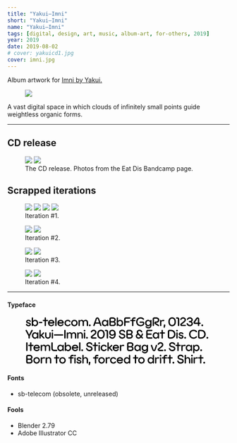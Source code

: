 ```yaml
---
title: "Yakui—Imni"
short: "Yakui—Imni"
name: "Yakui—Imni"
tags: [digital, design, art, music, album-art, for-others, 2019]
year: 2019
date: 2019-08-02
# cover: yakuicd1.jpg
cover: imni.jpg
---
```

Album artwork for [Imni by Yakui.](http://eatdis.bandcamp.com/album/imni)

<figure>
  <img src="{{ site.baseurl }}/assets/img/imni.jpg">
</figure>

A vast digital space in which clouds of infinitely small points guide weightless organic forms.

* * *

## CD release

<figure>
  <div class="img2  ">
    <img src="{{ site.baseurl }}/assets/img/yakuicd1.jpg">
    <img src="{{ site.baseurl }}/assets/img/yakuicd2.jpg">
  </div>
  <figcaption>
    The CD release. Photos from the Eat Dis Bandcamp page.
  </figcaption>
</figure>



## Scrapped iterations

<figure>
  <div class="img4m">
    <img src="{{ site.baseurl }}/assets/img/imni-a1.jpg">
    <img src="{{ site.baseurl }}/assets/img/imni-a2.jpg">
    <img src="{{ site.baseurl }}/assets/img/imni-a3.jpg">
    <img src="{{ site.baseurl }}/assets/img/imni-a4.jpg">
  </div>
  <figcaption>
    Iteration #1.
  </figcaption>
</figure>

<figure>
  <div class="img2m">
    <img src="{{ site.baseurl }}/assets/img/imni-b1.jpg">
    <img src="{{ site.baseurl }}/assets/img/imni-b2.jpg">
  </div>
  <figcaption>
    Iteration #2.
  </figcaption>
</figure>

<figure>
  <div class="img2m">
    <img src="{{ site.baseurl }}/assets/img/imni-c1.jpg">
    <img src="{{ site.baseurl }}/assets/img/imni-c2.jpg">
  </div>
  <figcaption>
    Iteration #3.
  </figcaption>
</figure>

<figure>
  <div class="img2m">
    <img src="{{ site.baseurl }}/assets/img/imni-d1.jpg">
    <img src="{{ site.baseurl }}/assets/img/imni-d2.jpg">
  </div>
  <figcaption>
    Iteration #4.
  </figcaption>
</figure>

* * *

#### Typeface

<figure style="margin-top:.5em;">
  <svg class="txtfill" version="1.1" xmlns="http://www.w3.org/2000/svg" xmlns:xlink="http://www.w3.org/1999/xlink" x="0px" y="0px" viewBox="0 0 750 196" enable-background="new 0 0 750 196" xml:space="preserve">
    <g id="Layer_1">
      <g>
        <path d="M22.001,19.759c-0.4,0.3-0.85,0.45-1.35,0.45c-0.7,0-1.45-0.35-1.95-1c-1.55-1.95-3.05-2.65-5.15-2.65
          c-2.55,0-4.3,1.15-4.3,2.8c0,1.1,0.95,2,2.6,2.5l4.5,1.3c4.55,1.3,7.05,3.9,7.05,7.25c0,4.2-4.1,7.45-9.451,7.45
          c-4.5,0-7.8-1.85-10.101-5.7c-0.65-1.1-0.2-2.65,1-3.35c0.35-0.2,0.75-0.3,1.1-0.3c0.8,0,1.6,0.45,2.1,1.25
          c1.45,2.25,3.35,3.25,5.9,3.25c2.75,0,4.55-0.95,4.55-2.45c0-1.35-1.05-2.3-3.25-2.9l-4.4-1.25c-4.1-1.15-6.5-3.75-6.5-7.05
          c0-4.3,3.95-7.5,9.201-7.5c4.15,0,6.9,1.35,9.201,4.6C23.451,17.509,23.101,19.009,22.001,19.759z"/>
        <path d="M32.1,4.908v11.501c1.601-2.8,4.801-4.55,8.551-4.55c6.851,0,11.951,5.5,11.951,13
          c0,7.451-5.1,13.001-11.951,13.001c-4,0-7.451-2.05-8.851-5.15v2.2c0,1.35-1.1,2.45-2.45,2.45s-2.45-1.1-2.45-2.45V4.908
          c0-1.4,1.15-2.55,2.55-2.55C30.95,2.358,32.1,3.508,32.1,4.908z M32.1,24.859c0,4.601,3.4,8.151,7.651,8.151
          c4.45,0,7.65-3.5,7.65-8.151c0-4.6-3.3-8.15-7.65-8.15C35.45,16.708,32.1,20.259,32.1,24.859z"/>
        <path d="M55.6,22.809c0-1.35,1.1-2.45,2.5-2.45h8.8c1.35,0,2.45,1.1,2.45,2.45c0,1.45-1.1,2.55-2.5,2.55h-8.8
          c-1.35,0-2.45-1.1-2.45-2.45V22.809z"/>
        <path d="M78.7,12.358v-7.45c0-1.4,1.15-2.55,2.55-2.55c1.5,0,2.65,1.15,2.65,2.6v7.4h6.05c1.4,0,2.5,1.1,2.5,2.45
          c0,1.45-1.1,2.55-2.45,2.55h-6.1V34.81c0,1.4-1.15,2.55-2.55,2.55c-1.5,0-2.65-1.15-2.65-2.6V17.358h-5.101
          c-1.4,0-2.5-1.1-2.5-2.45v-0.1c0-1.35,1.1-2.45,2.45-2.45H78.7z"/>
        <path d="M114.351,26.859H97.5c0.85,3.55,3.95,6.15,7.701,6.15c2.4,0,4.8-1.25,6.2-3.101c0.65-0.85,1.5-1.3,2.3-1.3
          c0.3,0,0.6,0.05,0.85,0.15c1.6,0.65,2.2,2.45,1.35,3.7c-2.3,3.4-6.25,5.4-10.701,5.4c-7.451,0-13.001-5.55-13.001-13.001
          c0-7.45,5.601-13,13.001-13c6.8,0,12.101,4.85,12.75,11.5C118.151,25.159,116.401,26.859,114.351,26.859z M97.8,21.859h14.451
          c-1.1-3-3.9-5.15-7.05-5.15C101.85,16.708,98.95,18.809,97.8,21.859z"/>
        <path d="M121.199,4.908c0-1.4,1.15-2.55,2.55-2.55c1.5,0,2.65,1.15,2.65,2.6V34.81c0,1.4-1.15,2.55-2.55,2.55
          c-1.5,0-2.65-1.15-2.65-2.6V4.908z"/>
        <path d="M152.05,26.859h-16.851c0.85,3.55,3.95,6.15,7.701,6.15c2.4,0,4.8-1.25,6.2-3.101
          c0.65-0.85,1.5-1.3,2.3-1.3c0.3,0,0.6,0.05,0.85,0.15c1.6,0.65,2.2,2.45,1.35,3.7c-2.3,3.4-6.25,5.4-10.701,5.4
          c-7.451,0-13.001-5.55-13.001-13.001c0-7.45,5.601-13,13.001-13c6.8,0,12.101,4.85,12.75,11.5
          C155.85,25.159,154.1,26.859,152.05,26.859z M135.499,21.859h14.451c-1.1-3-3.9-5.15-7.05-5.15
          C139.549,16.708,136.649,18.809,135.499,21.859z"/>
        <path d="M171.399,37.86c-7.451,0-13.001-5.55-13.001-13.001c0-7.4,5.55-13,13.001-13c4.45,0,8.45,2,10.801,5.55
          c0.8,1.2,0.2,2.85-1.3,3.5c-0.3,0.1-0.6,0.15-0.9,0.15c-0.85,0-1.8-0.45-2.5-1.35c-1.45-1.85-3.85-3-6.1-3
          c-4.45,0-7.851,3.6-7.851,8.15c0,4.55,3.4,8.151,7.851,8.151c2.3,0,4.75-1.25,6.2-3.101c0.65-0.85,1.5-1.3,2.35-1.3
          c0.25,0,0.55,0.05,0.85,0.15c1.55,0.65,2.15,2.45,1.3,3.7C179.75,35.91,175.799,37.86,171.399,37.86z"/>
        <path d="M198.048,11.858c7.45,0,13,5.6,13,13c0,7.451-5.55,13.001-13,13.001c-7.451,0-13.001-5.55-13.001-13.001
          C185.047,17.458,190.598,11.858,198.048,11.858z M198.098,33.01c4.45,0,7.801-3.55,7.801-8.201c0-4.55-3.351-8.101-7.801-8.101
          c-4.5,0-7.9,3.65-7.9,8.101C190.198,29.359,193.598,33.01,198.098,33.01z"/>
        <path d="M219.447,14.809v2.2c0.85-3.15,3.8-5.15,7.5-5.15c3.55,0,6.45,1.85,8,4.65c1.5-2.9,4.6-4.65,8.25-4.65
          c5.65,0,9.551,4.3,9.551,9.851v13.1c0,1.4-1.15,2.55-2.65,2.55c-1.4,0-2.55-1.15-2.55-2.55V22.509c0-3.7-2.2-6.1-5.4-6.1
          c-3.6,0-5.9,3-5.9,6.65v11.75c0,1.4-1.15,2.55-2.65,2.55c-1.4,0-2.55-1.15-2.55-2.55v-12.3c0-3.7-2.2-6.1-5.4-6.1
          c-3.6,0-5.9,3-5.9,6.65v11.75c0,1.4-1.15,2.55-2.55,2.55c-1.5,0-2.65-1.15-2.65-2.55v-20c0-1.35,1.1-2.45,2.45-2.45
          S219.447,13.458,219.447,14.809z"/>
        <path d="M259.797,30.359c2,0,3.65,1.6,3.65,3.6c0,2.05-1.65,3.65-3.65,3.65s-3.55-1.6-3.55-3.65
          C256.247,31.959,257.797,30.359,259.797,30.359z"/>
        <path d="M301.498,35.81l-2.9-8.45h-16.701l-2.9,8.45c-0.3,0.85-1.3,1.55-2.2,1.55c-2.35,0-3.55-1.75-2.8-3.9
          l9.701-26.801c0.9-2.5,3.851-4.55,6.5-4.55c2.75,0,5.7,2.05,6.601,4.55L306.5,33.46c0.75,2.15-0.45,3.9-2.75,3.9
          C302.797,37.36,301.797,36.66,301.498,35.81z M288.247,8.658l-4.75,13.951h13.5l-4.75-13.951c-0.3-0.75-1.15-1.4-2-1.4
          S288.547,7.908,288.247,8.658z"/>
        <path d="M329.047,34.91v-2.2c-1.4,3.1-4.851,5.15-8.851,5.15c-6.851,0-11.951-5.55-11.951-13.001
          c0-7.5,5.1-13,11.951-13c4,0,7.4,2,8.851,5.15v-2.2c0-1.35,1.101-2.45,2.45-2.45c1.351,0,2.45,1.1,2.45,2.45V34.96
          c0,1.3-1.1,2.4-2.45,2.4S329.047,36.26,329.047,34.91z M328.747,24.859c0-4.6-3.351-8.15-7.65-8.15c-4.351,0-7.65,3.55-7.65,8.15
          c0,4.65,3.2,8.151,7.65,8.151C325.347,33.01,328.747,29.459,328.747,24.859z"/>
        <path d="M353.196,2.358c5.801,0,10.751,4.45,10.751,9.7c0,3.351-1.851,6.4-4.801,7.651
          c3.351,1.5,5.301,4.3,5.301,7.6c0,5.75-4.601,10.051-10.751,10.051h-9c-3.45,0-6.251-2.8-6.251-6.25V8.608
          c0-3.45,2.801-6.25,6.251-6.25H353.196z M343.945,17.509h9.201c3.15,0,5.3-2.05,5.3-5c0-2.95-2.1-4.95-5.3-4.95h-7.95
          c-0.7,0-1.251,0.55-1.251,1.25V17.509L343.945,17.509z M353.646,32.16c3.1,0,5.3-2.05,5.3-4.851c0-2.8-2.2-4.8-5.3-4.8h-9.701
          v8.401c0,0.7,0.551,1.25,1.251,1.25H353.646z"/>
        <path d="M373.146,4.908v11.501c1.601-2.8,4.801-4.55,8.551-4.55c6.851,0,11.951,5.5,11.951,13
          c0,7.451-5.102,13.001-11.951,13.001c-4,0-7.45-2.05-8.851-5.15v2.2c0,1.35-1.1,2.45-2.45,2.45s-2.45-1.1-2.45-2.45V4.908
          c0-1.4,1.15-2.55,2.55-2.55C371.996,2.358,373.146,3.508,373.146,4.908z M373.146,24.859c0,4.601,3.4,8.151,7.65,8.151
          c4.45,0,7.649-3.5,7.649-8.151c0-4.6-3.299-8.15-7.649-8.15C376.496,16.708,373.146,20.259,373.146,24.859z"/>
        <path d="M400.445,37.36h-0.102c-1.45,0-2.7-1.25-2.7-2.7V8.608c0-3.45,2.802-6.25,6.251-6.25h16.2
          c1.4,0,2.552,1.15,2.552,2.65c0,1.4-1.15,2.55-2.552,2.55h-15.7c-0.699,0-1.251,0.55-1.251,1.25v9.101h13.951
          c1.4,0,2.551,1.15,2.551,2.65c0,1.4-1.149,2.55-2.551,2.55h-13.951V34.66C403.145,36.11,401.895,37.36,400.445,37.36z"/>
        <path d="M429.495,9.858c0-4.3,3.351-7.5,7.7-7.5h4c1.501,0,2.551,1,2.551,2.55c0,1.55-1.05,2.45-2.551,2.45h-4
          c-1.5,0-2.5,1-2.5,2.5v2.5h5.949c1.5,0,2.602,0.95,2.602,2.5c0,1.55-1.102,2.5-2.602,2.5h-5.949V34.76c0,1.6-1,2.6-2.602,2.6
          c-1.6,0-2.6-1-2.6-2.6V17.358h-5.051c-1.5,0-2.551-0.95-2.551-2.5c0-1.55,1.051-2.5,2.551-2.5h5.051L429.495,9.858L429.495,9.858z
          "/>
        <path d="M478.847,25.709c0,7.051-6.45,12.151-15.4,12.151c-10.302,0-17.701-7.45-17.701-17.801
          c0-10.5,7.649-18.201,18.001-18.201c5.251,0,10.001,2,13.301,5.6c1,1.1,0.75,2.9-0.55,3.9c-0.45,0.35-0.95,0.5-1.45,0.5
          c-0.75,0-1.5-0.35-2.1-0.95c-2.352-2.5-5.551-3.85-9.201-3.85c-7.352,0-12.501,5.4-12.501,13.051s4.801,12.551,12.201,12.551
          c5.95,0,10.2-2.8,10.2-6.701v-0.65c0-0.7-0.551-1.25-1.25-1.25h-10.5c-1.4,0-2.552-1.15-2.552-2.65c0-1.4,1.15-2.55,2.552-2.55
          h10.699c3.45,0,6.251,2.8,6.251,6.25V25.709L478.847,25.709z"/>
        <path d="M486.044,37.36c0.8,0,1.65,0.45,2.3,1.3c1.4,1.9,3.9,3.1,6.201,3.1c4.45,0,7.8-3.35,7.8-7.9v-0.55
          c-1.55,2.75-4.8,4.55-8.55,4.55c-6.851,0-11.951-5.55-11.951-13.001c0-7.5,5.102-13,11.951-13c4,0,7.4,2,8.852,5.15v-2.2
          c0-1.35,1.1-2.45,2.449-2.45c1.351,0,2.449,1.1,2.449,2.45V33.86c0,7.2-5.8,12.75-13,12.75c-4.601,0-8.301-1.95-10.651-5.4
          c-0.898-1.3-0.25-3.05,1.302-3.7C485.444,37.41,485.744,37.36,486.044,37.36z M502.345,24.859c0-4.6-3.35-8.15-7.649-8.15
          c-4.351,0-7.65,3.55-7.65,8.15c0,4.65,3.2,8.151,7.65,8.151C498.945,33.01,502.345,29.459,502.345,24.859z"/>
        <path d="M518.795,7.558c-0.7,0-1.25,0.55-1.25,1.25V34.66c0,1.45-1.251,2.7-2.7,2.7c-1.551,0-2.801-1.25-2.801-2.7
          V8.608c0-3.45,2.801-6.25,6.251-6.25h8.3c7.201,0,12.151,4.4,12.151,10.8c0,6.301-5.001,10.701-12.151,10.701h-0.55
          c-0.55,0-0.95,0.4-0.95,0.95c0,0.25,0.2,0.55,0.4,0.7l11.601,7.1c1.3,0.8,1.65,2.45,0.75,3.75c-0.55,0.8-1.5,1.25-2.399,1.25
          c-0.551,0-1.101-0.15-1.601-0.45l-12.301-7.8c-1.351-0.85-2.45-2.85-2.45-4.45c0-3.45,2.8-6.25,6.2-6.25h1.3
          c3.9,0,6.551-2.2,6.551-5.5c0-3.35-2.649-5.6-6.551-5.6L518.795,7.558L518.795,7.558z"/>
        <path d="M556.645,17.358h-5.399c-2.602,0-4.301,1.7-4.301,4.25V34.81c0,1.4-1.149,2.55-2.551,2.55
          c-1.5,0-2.649-1.15-2.649-2.55V14.809c0-1.35,1.101-2.45,2.45-2.45c1.351,0,2.449,1.1,2.449,2.45v2.2
          c0.5-2.65,3.301-4.65,6.45-4.65h3.551c1.351,0,2.45,1.1,2.45,2.45C559.095,16.259,557.994,17.358,556.645,17.358z"/>
        <path d="M556.943,32.91c0.101-1.4,1.351-2.55,2.751-2.55c2.398,0,3.8,1.85,3.199,4.05l-2.25,8.201
          c-0.199,0.8-1.101,1.5-1.949,1.5c-1.45,0-2.45-1.1-2.352-2.5L556.943,32.91z"/>
        <path d="M590.294,1.858c9.101,0,15.001,7.1,15.001,18.001c0,11-5.851,18.001-15.001,18.001
          c-9.149,0-15.001-7.05-15.001-18.001C575.293,8.858,581.144,1.858,590.294,1.858z M590.294,32.66c5.9,0,9.501-4.8,9.501-12.801
          c0-7.951-3.65-12.801-9.501-12.801c-5.9,0-9.501,4.8-9.501,12.801C580.793,27.809,584.443,32.66,590.294,32.66z"/>
        <path d="M605.793,4.908c0-1.4,1.15-2.55,2.55-2.55h4.201c3.45,0,6.25,2.8,6.25,6.25V34.66c0,1.45-1.25,2.7-2.7,2.7
          c-1.55,0-2.8-1.25-2.8-2.7V8.808c0-0.7-0.551-1.25-1.251-1.25h-3.7c-1.398,0-2.55-1.15-2.55-2.55V4.908z"/>
        <path d="M643.094,32.16c1.399,0,2.55,1.15,2.55,2.55c0,1.5-1.149,2.65-2.601,2.65h-14.251c-3.3,0-6-2.7-6-6
          c0-1.45,0.9-3.3,1.95-4.15l10.149-8.151c4.102-3.25,5.2-4.7,5.2-6.7c0-3.25-2.3-5.4-5.85-5.4c-2.852,0-4.602,1.1-6.551,4.4
          c-0.5,0.85-1.351,1.35-2.25,1.35c-0.45,0-0.9-0.1-1.301-0.35c-1.301-0.8-1.751-2.5-1-3.7c3.2-5.15,6.101-6.8,11.102-6.8
          c6.4,0,11.25,4.5,11.25,10.4c0,3.7-2.149,6.951-7.2,10.901l-9.15,7.2c-0.199,0.15-0.399,0.5-0.399,0.8c0,0.55,0.45,1,1,1H643.094z
          "/>
        <path d="M651.993,12.559c-0.4,0-0.801-0.15-1.2-0.35c-1.3-0.8-1.75-2.45-1.05-3.65c2.898-4.85,6.25-6.7,11.649-6.7
          c6.4,0,11.602,4.5,11.602,10.101c0,3.4-1.75,6.25-4.65,7.65c3.15,1.3,5.15,4.35,5.15,7.75c0,5.85-5.3,10.5-12.051,10.5
          c-6.302,0-10.102-2.5-13.052-8.951c-0.6-1.3,0.051-2.95,1.45-3.55c0.351-0.2,0.75-0.25,1.101-0.25c0.949,0,1.851,0.6,2.301,1.6
          c1.898,4.101,4.399,5.851,8.101,5.851c3.851,0,6.65-2.2,6.65-5.2c0-3.2-2.45-5.4-5.95-5.4h-2.301c-1.351,0-2.45-1.1-2.45-2.45
          c0-1.4,1.101-2.5,2.45-2.5h2.301c3.35,0,5.55-2,5.55-5c0-3.05-2.45-5.05-6.25-5.05c-3.251,0-5.399,1.25-7.149,4.25
          C653.693,12.058,652.843,12.559,651.993,12.559z"/>
        <path d="M675.942,22.959c0-1,0.449-2.45,1-3.3l9.899-14.751c1.051-1.55,3.4-2.8,5.4-2.8
          c3.7,0,6.751,3.05,6.751,6.75v14.551h3.45c1.398,0,2.55,1.15,2.55,2.65c0,1.4-1.15,2.55-2.55,2.55h-3.45v6.05
          c0,1.45-1.25,2.7-2.801,2.7c-1.45,0-2.7-1.25-2.7-2.7v-6.05h-11.95c-3.101,0-5.601-2.5-5.601-5.601L675.942,22.959L675.942,22.959
          z M693.493,23.409V8.608c0-0.7-0.55-1.25-1.25-1.25c-0.351,0-0.75,0.2-0.95,0.5l-9.15,13.651c-0.148,0.2-0.25,0.55-0.25,0.8
          c0,0.6,0.5,1.1,1.102,1.1H693.493z"/>
        <path d="M711.043,30.359c2,0,3.649,1.6,3.649,3.6c0,2.05-1.649,3.65-3.649,3.65c-2.001,0-3.551-1.6-3.551-3.65
          C707.492,31.959,709.042,30.359,711.043,30.359z"/>
        <path d="M25.551,53.708c0.4-0.75,1.35-1.35,2.25-1.35c2.7,0,3.85,1.95,2.55,4.3l-11.05,19.951v7.95
          c0,1.55-1.25,2.8-2.9,2.8c-1.55,0-2.8-1.25-2.8-2.8v-7.95L2.55,56.658c-1.3-2.351-0.15-4.3,2.601-4.3c0.85,0,1.8,0.6,2.15,1.35
          l8.451,16.551c0.1,0.25,0.4,0.45,0.7,0.45c0.3,0,0.6-0.2,0.7-0.45L25.551,53.708z"/>
        <path d="M48.651,84.91v-2.2c-1.4,3.1-4.85,5.15-8.851,5.15c-6.85,0-11.951-5.55-11.951-13.001
          c0-7.5,5.101-13,11.951-13c4,0,7.4,2,8.851,5.15v-2.2c0-1.35,1.1-2.45,2.45-2.45s2.45,1.1,2.45,2.45V84.96c0,1.3-1.1,2.4-2.45,2.4
          S48.651,86.26,48.651,84.91z M48.352,74.859c0-4.6-3.35-8.15-7.65-8.15c-4.351,0-7.651,3.55-7.651,8.15
          c0,4.65,3.2,8.151,7.651,8.151C44.951,83.01,48.352,79.459,48.352,74.859z"/>
        <path d="M62.75,54.958v18.101l9.951-9.951c0.5-0.5,1.1-0.7,1.75-0.7c0.65,0,1.3,0.2,1.75,0.7
          c1,0.95,1,2.55,0.05,3.5l-7.75,7.75l8.75,8.701c0.95,0.95,0.95,2.55,0,3.5c-0.5,0.5-1.15,0.75-1.8,0.75c-0.65,0-1.3-0.25-1.75-0.7
          L62.75,75.659v9.15c0,1.4-1.15,2.55-2.55,2.55c-1.5,0-2.65-1.15-2.65-2.6V54.908c0-1.4,1.15-2.55,2.55-2.55
          C61.6,52.358,62.75,53.508,62.75,54.958z"/>
        <path d="M103.051,77.609c0,5.7-5,10.25-11.25,10.25c-6.301,0-11.251-4.5-11.251-10.25v-12.7
          c0-1.4,1.15-2.55,2.65-2.55c1.4,0,2.55,1.15,2.55,2.55v12.65c0,3.15,2.45,5.3,6.05,5.3c3.65,0,6.05-2.1,6.05-5.3v-12.65
          c0-1.4,1.15-2.55,2.65-2.55c1.4,0,2.55,1.15,2.55,2.55L103.051,77.609L103.051,77.609z"/>
        <path d="M109.6,52.108c1.85,0,3.4,1.5,3.4,3.35c0,1.9-1.55,3.4-3.4,3.4s-3.3-1.5-3.3-3.4
          C106.299,53.608,107.75,52.108,109.6,52.108z M107.049,64.909c0-1.4,1.15-2.55,2.55-2.55c1.5,0,2.65,1.15,2.65,2.6V84.81
          c0,1.4-1.15,2.55-2.55,2.55c-1.5,0-2.65-1.15-2.65-2.6V64.909z"/>
        <path d="M115.749,72.809c0-1.35,1.1-2.45,2.45-2.45h32.552c1.4,0,2.5,1.1,2.5,2.45c0,1.45-1.1,2.55-2.45,2.55
          h-32.552c-1.4,0-2.5-1.1-2.5-2.45V72.809z"/>
        <path d="M157.249,55.058c0-1.45,1.25-2.7,2.7-2.7c1.55,0,2.8,1.25,2.8,2.7V84.66c0,1.45-1.25,2.7-2.7,2.7
          c-1.55,0-2.8-1.25-2.8-2.7V55.058z"/>
        <path d="M172.149,64.809v2.2c0.85-3.15,3.8-5.15,7.5-5.15c3.55,0,6.45,1.85,8,4.65c1.5-2.9,4.6-4.65,8.25-4.65
          c5.65,0,9.551,4.3,9.551,9.851v13.1c0,1.4-1.15,2.55-2.65,2.55c-1.4,0-2.55-1.15-2.55-2.55V72.509c0-3.7-2.2-6.1-5.4-6.1
          c-3.601,0-5.9,3-5.9,6.65v11.75c0,1.4-1.15,2.55-2.65,2.55c-1.4,0-2.55-1.15-2.55-2.55v-12.3c0-3.7-2.2-6.1-5.4-6.1
          c-3.6,0-5.9,3-5.9,6.65v11.75c0,1.4-1.15,2.55-2.55,2.55c-1.5,0-2.65-1.15-2.65-2.55v-20c0-1.35,1.1-2.45,2.45-2.45
          C171.05,62.359,172.149,63.458,172.149,64.809z"/>
        <path d="M226.949,84.81V72.509c0-3.7-2.4-6.1-5.9-6.1c-3.9,0-6.4,3-6.4,6.65v11.75c0,1.4-1.15,2.55-2.55,2.55
          c-1.5,0-2.65-1.15-2.65-2.55v-20c0-1.35,1.1-2.45,2.45-2.45s2.45,1.1,2.45,2.45v2.2c0.85-3.15,4-5.15,7.951-5.15
          c5.75,0,9.851,4.3,9.851,9.851v13.1c0,1.4-1.15,2.55-2.65,2.55C228.1,87.36,226.949,86.21,226.949,84.81z"/>
        <path d="M238.698,52.108c1.85,0,3.4,1.5,3.4,3.35c0,1.9-1.55,3.4-3.4,3.4c-1.85,0-3.3-1.5-3.3-3.4
          C235.398,53.608,236.848,52.108,238.698,52.108z M236.148,64.909c0-1.4,1.15-2.55,2.55-2.55c1.5,0,2.65,1.15,2.65,2.6V84.81
          c0,1.4-1.15,2.55-2.55,2.55c-1.5,0-2.65-1.15-2.65-2.6V64.909z"/>
        <path d="M248.398,80.359c2,0,3.65,1.6,3.65,3.6c0,2.05-1.65,3.65-3.65,3.65s-3.55-1.6-3.55-3.65
          C244.848,81.959,246.398,80.359,248.398,80.359z"/>
        <path d="M284.098,82.16c1.4,0,2.55,1.15,2.55,2.55c0,1.5-1.15,2.65-2.6,2.65h-14.251c-3.3,0-6-2.7-6-6
          c0-1.45,0.9-3.3,1.95-4.15l10.15-8.151c4.101-3.25,5.201-4.7,5.201-6.7c0-3.25-2.3-5.4-5.851-5.4c-2.85,0-4.6,1.1-6.55,4.4
          c-0.5,0.85-1.35,1.35-2.25,1.35c-0.45,0-0.9-0.1-1.3-0.35c-1.3-0.8-1.75-2.5-1-3.7c3.2-5.15,6.101-6.8,11.101-6.8
          c6.4,0,11.251,4.5,11.251,10.4c0,3.7-2.15,6.951-7.201,10.901l-9.15,7.2c-0.2,0.15-0.4,0.5-0.4,0.8c0,0.55,0.45,1,1,1H284.098z"/>
        <path d="M304.648,51.858c9.101,0,15,7.1,15,18.001c0,11-5.85,18.001-15,18.001s-15.001-7.05-15.001-18.001
          C289.647,58.858,295.498,51.858,304.648,51.858z M304.648,82.66c5.901,0,9.5-4.8,9.5-12.801c0-7.951-3.65-12.801-9.5-12.801
          c-5.9,0-9.5,4.8-9.5,12.801C295.147,77.809,298.798,82.66,304.648,82.66z"/>
        <path d="M320.146,54.908c0-1.4,1.15-2.55,2.55-2.55h4.201c3.45,0,6.25,2.8,6.25,6.25V84.66
          c0,1.45-1.25,2.7-2.7,2.7c-1.55,0-2.8-1.25-2.8-2.7V58.808c0-0.7-0.551-1.25-1.251-1.25h-3.7c-1.399,0-2.55-1.15-2.55-2.55V54.908
          L320.146,54.908z"/>
        <path d="M339.196,78.109c0.5-0.35,1.051-0.55,1.601-0.55c0.9,0,1.75,0.45,2.35,1.3c1.9,2.5,4.301,3.9,7.051,3.9
          c4.95,0,8.301-4.851,8.301-12.201c-1.2,3.05-5.101,5.4-9.501,5.4c-6.45,0-11.601-5.25-11.601-11.9
          c0-7.25,5.25-12.201,12.901-12.201c8.3,0,13.65,6.7,13.65,17.051c0,11.601-5.351,18.951-13.851,18.951
          c-4.551,0-8.351-1.95-11.501-5.9C337.646,80.81,337.946,79.009,339.196,78.109z M350.298,57.058c-4.251,0-7.401,2.95-7.401,7
          c0,4.1,3.251,7.2,7.501,7.2s7.351-3,7.351-7.101C357.748,60.058,354.598,57.058,350.298,57.058z"/>
        <path d="M400.547,62.158c-0.399,0.25-0.85,0.4-1.3,0.4c-0.851,0-1.65-0.5-2.2-1.3c-1.949-3.1-4.102-4.3-7.449-4.3
          c-3.9,0-6.552,2.05-6.552,5.1c0,2.25,1.55,3.9,4.2,4.4l5.551,1c6.2,1.1,9.75,4.8,9.75,10.151c0,5.8-5.399,10.25-12.551,10.25
          c-6.551,0-10.551-2.6-13.501-8.951c-0.649-1.3,0-2.95,1.399-3.55c0.351-0.2,0.75-0.25,1.101-0.25c0.95,0,1.899,0.6,2.351,1.6
          c1.9,4.05,4.65,5.851,8.65,5.851c4.199,0,7.051-1.95,7.051-4.85c0-2.8-1.551-4.25-5.15-4.951l-5.5-1.05
          c-5.399-1.05-8.75-4.75-8.75-9.651c0-5.65,5.301-10.2,11.951-10.2c5.5,0,8.699,1.75,11.899,6.75
          C402.247,59.808,401.797,61.458,400.547,62.158z"/>
        <path d="M421.296,52.358c5.801,0,10.751,4.45,10.751,9.7c0,3.351-1.851,6.4-4.801,7.651
          c3.351,1.5,5.301,4.3,5.301,7.6c0,5.75-4.601,10.051-10.751,10.051h-9c-3.45,0-6.251-2.8-6.251-6.25V58.608
          c0-3.45,2.801-6.25,6.251-6.25H421.296z M412.045,67.509h9.201c3.15,0,5.3-2.05,5.3-5c0-2.95-2.1-4.95-5.3-4.95h-7.95
          c-0.7,0-1.251,0.55-1.251,1.25V67.509L412.045,67.509z M421.746,82.16c3.1,0,5.3-2.05,5.3-4.851c0-2.8-2.2-4.8-5.3-4.8h-9.701
          v8.401c0,0.7,0.551,1.25,1.251,1.25H421.746z"/>
        <path d="M472.695,86.51l-0.051,0.05c-0.5,0.5-1.148,0.75-1.85,0.75c-0.65,0-1.351-0.25-1.851-0.75l-3.351-3.35
          c-3.051,3-6.501,4.65-10.15,4.65c-6.4,0-11.15-4.45-11.15-10.4c0-4.351,2.601-7.951,6.551-9.501c-1.95-2.5-2.601-4.35-2.601-6.45
          c0-5.55,4.649-9.65,11.001-9.65c4.899,0,7.7,1.65,10.851,6.8c0.75,1.2,0.3,2.9-1,3.7c-0.399,0.25-0.851,0.35-1.3,0.35
          c-0.9,0-1.751-0.5-2.251-1.35c-1.899-3.35-3.55-4.4-6.3-4.4c-3.5,0-5.602,1.75-5.602,4.65c0,1.75,1.102,3.25,6.15,8.3l5.551,5.55
          c1.149-1.95,2.149-4.35,3-7c0.3-1.05,1.25-1.75,2.3-1.75c0.301,0,0.551,0.05,0.852,0.15c1.35,0.5,2.1,1.95,1.648,3.3
          c-1.148,3.4-2.6,6.4-4.199,8.901l3.75,3.75C473.696,83.81,473.696,85.51,472.695,86.51z M454.345,71.909
          c-3.101,0.35-4.851,2.5-4.851,5.5c0,3.3,2.351,5.45,5.95,5.45c2.399,0,4.649-1.1,6.7-3.1l-6.251-6.25
          C455.345,72.959,454.795,72.409,454.345,71.909z"/>
        <path d="M492.943,82.16h15.699c1.4,0,2.552,1.15,2.552,2.65c0,1.4-1.15,2.55-2.552,2.55h-16.199
          c-3.45,0-6.251-2.8-6.251-6.25V58.608c0-3.45,2.801-6.25,6.251-6.25h16.199c1.4,0,2.552,1.15,2.552,2.65
          c0,1.4-1.15,2.55-2.552,2.55h-15.699c-0.7,0-1.25,0.55-1.25,1.25v8.101h13.949c1.4,0,2.552,1.15,2.552,2.65
          c0,1.4-1.15,2.55-2.552,2.55h-13.949v8.801C491.693,81.609,492.243,82.16,492.943,82.16z"/>
        <path d="M532.994,84.91v-2.2c-1.4,3.1-4.852,5.15-8.852,5.15c-6.851,0-11.95-5.55-11.95-13.001
          c0-7.5,5.101-13,11.95-13c4,0,7.4,2,8.852,5.15v-2.2c0-1.35,1.1-2.45,2.45-2.45c1.35,0,2.45,1.1,2.45,2.45V84.96
          c0,1.3-1.102,2.4-2.45,2.4C534.094,87.36,532.994,86.26,532.994,84.91z M532.693,74.859c0-4.6-3.351-8.15-7.65-8.15
          c-4.35,0-7.65,3.55-7.65,8.15c0,4.65,3.2,8.151,7.65,8.151C529.294,83.01,532.693,79.459,532.693,74.859z"/>
        <path d="M547.743,62.358v-7.451c0-1.4,1.149-2.55,2.55-2.55c1.5,0,2.65,1.15,2.65,2.6v7.4h6.051
          c1.398,0,2.5,1.1,2.5,2.45c0,1.45-1.102,2.55-2.45,2.55h-6.101V84.81c0,1.4-1.15,2.55-2.551,2.55c-1.5,0-2.649-1.15-2.649-2.6
          V67.358h-5.102c-1.399,0-2.5-1.1-2.5-2.45v-0.1c0-1.35,1.101-2.45,2.45-2.45H547.743z"/>
        <path d="M585.992,52.358c10.351,0,17.65,7.3,17.65,17.551c0,10.201-7.351,17.451-17.65,17.451h-6.75
          c-3.45,0-6.251-2.8-6.251-6.25V58.608c0-3.45,2.801-6.25,6.251-6.25H585.992z M585.992,82.16c6.95,0,12.051-5.15,12.051-12.251
          c0-7.15-5.051-12.351-12.051-12.351h-6.25c-0.7,0-1.25,0.55-1.25,1.25V80.91c0,0.7,0.55,1.25,1.25,1.25H585.992z"/>
        <path d="M609.69,52.108c1.851,0,3.399,1.5,3.399,3.35c0,1.9-1.55,3.4-3.399,3.4c-1.851,0-3.301-1.5-3.301-3.4
          C606.391,53.608,607.841,52.108,609.69,52.108z M607.141,64.909c0-1.4,1.15-2.55,2.551-2.55c1.501,0,2.649,1.15,2.649,2.6V84.81
          c0,1.4-1.148,2.55-2.55,2.55c-1.5,0-2.65-1.15-2.65-2.6V64.909z"/>
        <path d="M634.342,69.759c-0.398,0.3-0.85,0.45-1.35,0.45c-0.7,0-1.45-0.35-1.95-1c-1.55-1.95-3.051-2.65-5.15-2.65
          c-2.55,0-4.301,1.15-4.301,2.8c0,1.1,0.95,2,2.602,2.5l4.5,1.3c4.551,1.3,7.051,3.9,7.051,7.25c0,4.2-4.102,7.45-9.45,7.45
          c-4.501,0-7.801-1.85-10.101-5.7c-0.65-1.1-0.2-2.65,1-3.35c0.35-0.2,0.75-0.3,1.1-0.3c0.8,0,1.601,0.45,2.101,1.25
          c1.449,2.25,3.351,3.25,5.9,3.25c2.75,0,4.55-0.95,4.55-2.45c0-1.35-1.05-2.3-3.25-2.9l-4.399-1.25c-4.102-1.15-6.5-3.75-6.5-7.05
          c0-4.3,3.949-7.5,9.199-7.5c4.15,0,6.9,1.35,9.2,4.6C635.792,67.509,635.442,69.009,634.342,69.759z"/>
        <path d="M642.291,80.359c2,0,3.649,1.6,3.649,3.6c0,2.05-1.649,3.65-3.649,3.65c-2.001,0-3.551-1.6-3.551-3.65
          C638.74,81.959,640.29,80.359,642.291,80.359z"/>
        <path d="M676.19,87.86c-10.352,0-18.001-7.65-18.001-18.001c0-10.301,7.649-18.001,18.001-18.001
          c5.399,0,10.051,2.1,13.301,5.6c1,1.1,0.75,2.9-0.55,3.9c-0.45,0.35-0.95,0.5-1.45,0.5c-0.75,0-1.5-0.35-2.101-0.95
          c-2.251-2.4-5.45-3.85-9.2-3.85c-7.301,0-12.501,5.35-12.501,12.801c0,7.45,5.149,12.801,12.501,12.801
          c3.649,0,6.751-1.35,8.95-3.6c0.699-0.7,1.551-1.05,2.399-1.05c0.551,0,1.15,0.15,1.65,0.55c1.149,0.9,1.399,2.55,0.449,3.6
          C686.392,85.71,681.691,87.86,676.19,87.86z"/>
        <path d="M707.24,52.358c10.351,0,17.65,7.3,17.65,17.551c0,10.201-7.351,17.451-17.65,17.451h-6.75
          c-3.45,0-6.251-2.8-6.251-6.25V58.608c0-3.45,2.801-6.25,6.251-6.25H707.24z M707.24,82.16c6.95,0,12.051-5.15,12.051-12.251
          c0-7.15-5.051-12.351-12.051-12.351h-6.25c-0.7,0-1.25,0.55-1.25,1.25V80.91c0,0.7,0.55,1.25,1.25,1.25H707.24z"/>
        <path d="M731.439,80.359c2,0,3.648,1.6,3.648,3.6c0,2.05-1.648,3.65-3.648,3.65c-2.001,0-3.552-1.6-3.552-3.65
          C727.889,81.959,729.438,80.359,731.439,80.359z"/>
        <path d="M4.5,105.059c0-1.449,1.25-2.699,2.7-2.699c1.55,0,2.8,1.25,2.8,2.699v29.603c0,1.45-1.25,2.7-2.7,2.7
          c-1.55,0-2.8-1.25-2.8-2.7V105.059z"/>
        <path d="M20.35,112.359v-7.451c0-1.4,1.15-2.551,2.55-2.551c1.5,0,2.65,1.15,2.65,2.601v7.399h6.05
          c1.4,0,2.5,1.101,2.5,2.451c0,1.449-1.1,2.549-2.45,2.549h-6.1v17.451c0,1.399-1.15,2.551-2.55,2.551c-1.5,0-2.65-1.15-2.65-2.602
          v-17.4h-5.1c-1.4,0-2.5-1.1-2.5-2.449v-0.1c0-1.351,1.1-2.451,2.45-2.451h5.15V112.359z"/>
        <path d="M56.001,126.859H39.15c0.85,3.551,3.95,6.149,7.701,6.149c2.4,0,4.8-1.25,6.2-3.1
          c0.65-0.851,1.5-1.302,2.3-1.302c0.3,0,0.6,0.052,0.85,0.15c1.6,0.65,2.2,2.45,1.35,3.7c-2.3,3.399-6.25,5.399-10.701,5.399
          c-7.451,0-13.001-5.551-13.001-13c0-7.45,5.601-13,13.001-13c6.8,0,12.101,4.85,12.75,11.5
          C59.801,125.159,58.051,126.859,56.001,126.859z M39.45,121.859h14.451c-1.1-3-3.9-5.15-7.05-5.15
          C43.5,116.709,40.6,118.811,39.45,121.859z"/>
        <path d="M67.75,114.809v2.2c0.85-3.149,3.8-5.149,7.5-5.149c3.55,0,6.45,1.85,8,4.649
          c1.5-2.899,4.6-4.649,8.25-4.649c5.65,0,9.551,4.3,9.551,9.85v13.102c0,1.399-1.15,2.551-2.65,2.551c-1.4,0-2.55-1.15-2.55-2.551
          V122.51c0-3.699-2.2-6.101-5.4-6.101c-3.601,0-5.9,3-5.9,6.649v11.752c0,1.398-1.15,2.549-2.65,2.549
          c-1.4,0-2.55-1.149-2.55-2.549V122.51c0-3.699-2.2-6.101-5.4-6.101c-3.6,0-5.9,3-5.9,6.649v11.752c0,1.398-1.15,2.549-2.55,2.549
          c-1.5,0-2.65-1.149-2.65-2.549v-20.002c0-1.35,1.1-2.449,2.45-2.449C66.651,112.359,67.75,113.459,67.75,114.809z"/>
        <path d="M108.349,102.357c1.45,0,2.7,1.25,2.7,2.701v22.102c0,2.75,2.25,5,5,5H126.5c1.4,0,2.55,1.15,2.55,2.55
          c0,1.5-1.15,2.649-2.55,2.649h-10.95c-5.5,0-10.001-4.5-10.001-10v-22.301c0-1.451,1.25-2.701,2.7-2.701H108.349z"/>
        <path d="M150.35,134.91v-2.2c-1.4,3.101-4.85,5.149-8.851,5.149c-6.85,0-11.951-5.551-11.951-13
          c0-7.5,5.101-13,11.951-13c4,0,7.4,2,8.851,5.149v-2.2c0-1.35,1.1-2.449,2.45-2.449c1.35,0,2.45,1.1,2.45,2.449v20.151
          c0,1.301-1.1,2.399-2.45,2.399C151.45,137.359,150.35,136.261,150.35,134.91z M150.05,124.859c0-4.601-3.35-8.15-7.65-8.15
          c-4.351,0-7.651,3.551-7.651,8.15c0,4.649,3.2,8.149,7.651,8.149C146.65,133.01,150.05,129.46,150.05,124.859z"/>
        <path d="M164.449,104.908v11.501c1.601-2.8,4.801-4.55,8.551-4.55c6.851,0,11.951,5.5,11.951,13
          c0,7.449-5.1,13-11.951,13c-4,0-7.451-2.049-8.851-5.149v2.2c0,1.351-1.1,2.449-2.45,2.449c-1.35,0-2.45-1.1-2.45-2.449v-30.002
          c0-1.4,1.15-2.551,2.55-2.551C163.299,102.357,164.449,103.508,164.449,104.908z M164.449,124.859c0,4.601,3.4,8.149,7.651,8.149
          c4.45,0,7.65-3.5,7.65-8.149c0-4.601-3.3-8.15-7.65-8.15C167.8,116.709,164.449,120.26,164.449,124.859z"/>
        <path d="M210.101,126.859H193.25c0.85,3.551,3.95,6.149,7.701,6.149c2.4,0,4.8-1.25,6.2-3.1
          c0.65-0.851,1.5-1.302,2.3-1.302c0.3,0,0.6,0.052,0.85,0.15c1.6,0.65,2.2,2.45,1.35,3.7c-2.3,3.399-6.25,5.399-10.701,5.399
          c-7.451,0-13.001-5.551-13.001-13c0-7.45,5.601-13,13.001-13c6.8,0,12.101,4.85,12.75,11.5
          C213.901,125.159,212.151,126.859,210.101,126.859z M193.55,121.859H208c-1.1-3-3.9-5.15-7.05-5.15
          C197.6,116.709,194.7,118.811,193.55,121.859z"/>
        <path d="M216.949,104.908c0-1.4,1.15-2.551,2.55-2.551c1.5,0,2.65,1.15,2.65,2.601v29.853
          c0,1.398-1.15,2.549-2.55,2.549c-1.5,0-2.65-1.149-2.65-2.601V104.908z"/>
        <path d="M229.198,130.359c2,0,3.65,1.601,3.65,3.601c0,2.051-1.65,3.649-3.65,3.649s-3.55-1.6-3.55-3.649
          C225.648,131.96,227.198,130.359,229.198,130.359z"/>
        <path d="M268.949,112.159c-0.4,0.25-0.85,0.399-1.3,0.399c-0.85,0-1.65-0.5-2.2-1.3c-1.95-3.1-4.101-4.3-7.451-4.3
          c-3.9,0-6.55,2.05-6.55,5.1c0,2.25,1.55,3.9,4.2,4.4l5.55,1c6.2,1.102,9.75,4.801,9.75,10.15c0,5.801-5.4,10.25-12.551,10.25
          c-6.55,0-10.55-2.601-13.5-8.949c-0.65-1.301,0-2.95,1.4-3.551c0.35-0.2,0.75-0.25,1.1-0.25c0.95,0,1.9,0.601,2.35,1.601
          c1.9,4.05,4.65,5.851,8.65,5.851c4.2,0,7.051-1.949,7.051-4.851c0-2.801-1.55-4.25-5.15-4.95l-5.5-1.051
          c-5.4-1.05-8.75-4.75-8.75-9.65c0-5.649,5.3-10.199,11.951-10.199c5.5,0,8.701,1.75,11.901,6.75
          C270.649,109.809,270.199,111.459,268.949,112.159z"/>
        <path d="M278.797,112.359v-7.451c0-1.4,1.15-2.551,2.55-2.551c1.5,0,2.65,1.15,2.65,2.601v7.399h6.05
          c1.4,0,2.5,1.101,2.5,2.451c0,1.449-1.1,2.549-2.45,2.549h-6.101v17.451c0,1.399-1.15,2.551-2.55,2.551
          c-1.5,0-2.65-1.15-2.65-2.602v-17.4h-5.101c-1.4,0-2.5-1.1-2.5-2.449v-0.1c0-1.351,1.1-2.451,2.45-2.451h5.152V112.359z"/>
        <path d="M297.347,102.107c1.85,0,3.4,1.5,3.4,3.351c0,1.899-1.55,3.399-3.4,3.399c-1.85,0-3.3-1.5-3.3-3.399
          C294.047,103.607,295.497,102.107,297.347,102.107z M294.797,114.909c0-1.4,1.15-2.55,2.55-2.55c1.5,0,2.65,1.149,2.65,2.6v19.852
          c0,1.399-1.15,2.551-2.55,2.551c-1.5,0-2.65-1.15-2.65-2.602V114.909z"/>
        <path d="M316.497,137.859c-7.45,0-13.001-5.551-13.001-13c0-7.4,5.551-13,13.001-13c4.45,0,8.45,2,10.801,5.55
          c0.8,1.2,0.2,2.851-1.3,3.5c-0.301,0.101-0.601,0.149-0.9,0.149c-0.851,0-1.8-0.449-2.5-1.351c-1.45-1.851-3.851-3-6.101-3
          c-4.45,0-7.851,3.601-7.851,8.149c0,4.552,3.4,8.15,7.851,8.15c2.3,0,4.75-1.25,6.2-3.1c0.65-0.852,1.5-1.301,2.351-1.301
          c0.25,0,0.55,0.051,0.85,0.149c1.55,0.65,2.15,2.45,1.3,3.7C324.848,135.91,320.897,137.859,316.497,137.859z"/>
        <path d="M335.846,104.958v18.101l9.951-9.951c0.5-0.5,1.1-0.699,1.75-0.699c0.649,0,1.3,0.199,1.75,0.699
          c1,0.951,1,2.551,0.05,3.5l-7.75,7.75l8.75,8.701c0.95,0.949,0.95,2.551,0,3.5c-0.5,0.5-1.15,0.75-1.8,0.75s-1.3-0.25-1.75-0.699
          l-10.951-10.951v9.15c0,1.399-1.149,2.551-2.55,2.551c-1.5,0-2.65-1.15-2.65-2.602v-29.852c0-1.4,1.15-2.551,2.55-2.551
          C334.696,102.357,335.846,103.508,335.846,104.958z"/>
        <path d="M373.797,126.859h-16.851c0.85,3.551,3.95,6.149,7.7,6.149c2.4,0,4.8-1.25,6.2-3.1
          c0.65-0.851,1.5-1.302,2.3-1.302c0.301,0,0.601,0.052,0.851,0.15c1.601,0.65,2.2,2.45,1.35,3.7c-2.3,3.399-6.25,5.399-10.7,5.399
          c-7.45,0-13.001-5.551-13.001-13c0-7.45,5.601-13,13.001-13c6.801,0,12.101,4.85,12.751,11.5
          C377.598,125.159,375.848,126.859,373.797,126.859z M357.246,121.859h14.451c-1.101-3-3.9-5.15-7.051-5.15
          C361.296,116.709,358.396,118.811,357.246,121.859z"/>
        <path d="M395.546,117.359h-5.399c-2.602,0-4.301,1.699-4.301,4.25v13.201c0,1.398-1.15,2.549-2.551,2.549
          c-1.5,0-2.65-1.149-2.65-2.549v-20.002c0-1.35,1.102-2.449,2.451-2.449c1.351,0,2.449,1.1,2.449,2.449v2.2
          c0.5-2.649,3.301-4.649,6.45-4.649h3.551c1.351,0,2.45,1.1,2.45,2.449C397.996,116.259,396.896,117.359,395.546,117.359z"/>
        <path d="M424.245,102.357c5.801,0,10.751,4.451,10.751,9.701c0,3.351-1.852,6.399-4.801,7.649
          c3.351,1.5,5.301,4.301,5.301,7.601c0,5.752-4.602,10.051-10.751,10.051h-9c-3.45,0-6.251-2.799-6.251-6.25v-22.502
          c0-3.449,2.801-6.25,6.251-6.25H424.245z M414.994,117.509h9.201c3.149,0,5.3-2.05,5.3-5s-2.101-4.95-5.3-4.95h-7.95
          c-0.7,0-1.251,0.551-1.251,1.25V117.509L414.994,117.509z M424.695,132.16c3.1,0,5.3-2.051,5.3-4.852c0-2.8-2.2-4.8-5.3-4.8
          h-9.701v8.4c0,0.7,0.551,1.25,1.251,1.25L424.695,132.16L424.695,132.16z"/>
        <path d="M459.296,134.91v-2.2c-1.399,3.101-4.851,5.149-8.851,5.149c-6.852,0-11.951-5.551-11.951-13
          c0-7.5,5.101-13,11.951-13c4,0,7.399,2,8.851,5.149v-2.2c0-1.35,1.101-2.449,2.45-2.449s2.449,1.1,2.449,2.449v20.151
          c0,1.301-1.101,2.399-2.449,2.399C460.396,137.359,459.296,136.261,459.296,134.91z M458.995,124.859
          c0-4.601-3.351-8.15-7.65-8.15c-4.35,0-7.649,3.551-7.649,8.15c0,4.649,3.199,8.149,7.649,8.149
          C455.596,133.01,458.995,129.46,458.995,124.859z"/>
        <path d="M471.894,137.359c0.801,0,1.65,0.451,2.301,1.301c1.399,1.9,3.899,3.101,6.2,3.101
          c4.45,0,7.801-3.351,7.801-7.899v-0.551c-1.551,2.75-4.801,4.551-8.551,4.551c-6.851,0-11.95-5.551-11.95-13.002
          c0-7.5,5.101-13,11.95-13c4,0,7.4,2,8.852,5.15v-2.199c0-1.351,1.1-2.451,2.45-2.451c1.35,0,2.448,1.101,2.448,2.451v19.051
          c0,7.199-5.8,12.75-13,12.75c-4.601,0-8.301-1.949-10.65-5.399c-0.899-1.301-0.25-3.051,1.301-3.7
          C471.294,137.41,471.594,137.359,471.894,137.359z M488.194,124.859c0-4.601-3.351-8.15-7.65-8.15c-4.35,0-7.65,3.551-7.65,8.15
          c0,4.649,3.2,8.149,7.65,8.149C484.795,133.01,488.194,129.46,488.194,124.859z"/>
        <path d="M515.645,131.16c0.25,0.699,1.051,1.3,1.851,1.3c0.75,0,1.551-0.601,1.801-1.3l5.601-17.051
          c0.351-0.95,1.449-1.75,2.5-1.75c2.051,0,3.199,1.6,2.5,3.5l-6.301,17.5c-0.85,2.351-3.601,4.25-6.149,4.25
          c-2.5,0-5.25-1.899-6.102-4.25l-6.45-17.5c-0.699-1.95,0.4-3.5,2.5-3.5c1,0,2.102,0.8,2.45,1.75L515.645,131.16z"/>
        <path d="M552.444,132.16c1.398,0,2.55,1.15,2.55,2.55c0,1.5-1.15,2.649-2.602,2.649h-14.251c-3.3,0-6-2.699-6-6
          c0-1.449,0.9-3.301,1.95-4.149l10.15-8.149c4.101-3.25,5.2-4.701,5.2-6.701c0-3.25-2.301-5.4-5.851-5.4
          c-2.851,0-4.601,1.1-6.551,4.4c-0.5,0.85-1.35,1.35-2.25,1.35c-0.45,0-0.9-0.1-1.3-0.35c-1.301-0.801-1.751-2.5-1-3.7
          c3.2-5.15,6.1-6.8,11.101-6.8c6.4,0,11.25,4.5,11.25,10.399c0,3.7-2.148,6.95-7.2,10.9l-9.149,7.2c-0.2,0.149-0.4,0.5-0.4,0.801
          c0,0.55,0.45,1,1,1H552.444z"/>
        <path d="M561.544,130.359c2,0,3.649,1.601,3.649,3.601c0,2.051-1.649,3.649-3.649,3.649
          c-2.001,0-3.551-1.6-3.551-3.649C557.993,131.96,559.543,130.359,561.544,130.359z"/>
        <path d="M601.294,112.159c-0.4,0.25-0.85,0.399-1.3,0.399c-0.852,0-1.65-0.5-2.2-1.3c-1.95-3.1-4.101-4.3-7.45-4.3
          c-3.899,0-6.551,2.05-6.551,5.1c0,2.25,1.55,3.9,4.2,4.4l5.551,1c6.2,1.102,9.75,4.801,9.75,10.15c0,5.801-5.4,10.25-12.551,10.25
          c-6.55,0-10.551-2.601-13.501-8.949c-0.649-1.301,0-2.95,1.399-3.551c0.351-0.2,0.75-0.25,1.101-0.25
          c0.95,0,1.899,0.601,2.351,1.601c1.9,4.05,4.65,5.851,8.65,5.851c4.2,0,7.051-1.949,7.051-4.851c0-2.801-1.55-4.25-5.149-4.95
          l-5.5-1.051c-5.4-1.05-8.752-4.75-8.752-9.65c0-5.649,5.302-10.199,11.951-10.199c5.5,0,8.7,1.75,11.9,6.75
          C602.994,109.809,602.544,111.459,601.294,112.159z"/>
        <path d="M611.143,112.359v-7.451c0-1.4,1.15-2.551,2.551-2.551c1.5,0,2.649,1.15,2.649,2.601v7.399h6.052
          c1.398,0,2.5,1.101,2.5,2.451c0,1.449-1.102,2.549-2.45,2.549h-6.102v17.451c0,1.399-1.149,2.551-2.55,2.551
          c-1.5,0-2.65-1.15-2.65-2.602v-17.4h-5.101c-1.4,0-2.5-1.1-2.5-2.449v-0.1c0-1.351,1.1-2.451,2.45-2.451h5.15V112.359z"/>
        <path d="M642.043,117.359h-5.4c-2.601,0-4.301,1.699-4.301,4.25v13.201c0,1.398-1.148,2.549-2.55,2.549
          c-1.5,0-2.65-1.149-2.65-2.549v-20.002c0-1.35,1.102-2.449,2.45-2.449c1.352,0,2.45,1.1,2.45,2.449v2.2
          c0.5-2.649,3.3-4.649,6.45-4.649h3.551c1.35,0,2.45,1.1,2.45,2.449C644.493,116.259,643.393,117.359,642.043,117.359z"/>
        <path d="M665.543,134.91v-2.2c-1.4,3.101-4.851,5.149-8.851,5.149c-6.852,0-11.951-5.551-11.951-13
          c0-7.5,5.101-13,11.951-13c4,0,7.399,2,8.851,5.149v-2.2c0-1.35,1.1-2.449,2.45-2.449c1.35,0,2.45,1.1,2.45,2.449v20.151
          c0,1.301-1.102,2.399-2.45,2.399C666.643,137.359,665.543,136.261,665.543,134.91z M665.242,124.859c0-4.601-3.351-8.15-7.65-8.15
          c-4.35,0-7.649,3.551-7.649,8.15c0,4.649,3.199,8.149,7.649,8.149C661.843,133.01,665.242,129.46,665.242,124.859z"/>
        <path d="M679.342,114.809v2.2c1.45-3.149,4.852-5.149,8.852-5.149c6.851,0,11.95,5.5,11.95,13
          c0,7.449-5.101,13-11.95,13c-3.75,0-7-1.799-8.552-4.549v10.25c0,1.399-1.148,2.551-2.649,2.551c-1.399,0-2.55-1.15-2.55-2.551
          v-28.752c0-1.35,1.101-2.449,2.449-2.449C678.242,112.359,679.342,113.459,679.342,114.809z M679.642,124.859
          c0,4.601,3.4,8.149,7.65,8.149c4.45,0,7.65-3.5,7.65-8.149c0-4.601-3.3-8.15-7.65-8.15
          C682.992,116.709,679.642,120.26,679.642,124.859z"/>
        <path d="M706.692,130.359c2,0,3.648,1.601,3.648,3.601c0,2.051-1.648,3.649-3.648,3.649
          c-2.001,0-3.552-1.6-3.552-3.649C703.142,131.96,704.691,130.359,706.692,130.359z"/>
        <path d="M19.251,152.357c5.8,0,10.751,4.451,10.751,9.701c0,3.351-1.851,6.399-4.801,7.649
          c3.351,1.5,5.301,4.301,5.301,7.601c0,5.752-4.601,10.051-10.751,10.051h-9c-3.45,0-6.25-2.799-6.25-6.25v-22.502
          c0-3.449,2.8-6.25,6.25-6.25H19.251L19.251,152.357z M10,167.509h9.201c3.15,0,5.3-2.05,5.3-5s-2.1-4.95-5.3-4.95H11.25
          c-0.7,0-1.25,0.551-1.25,1.25V167.509z M19.701,182.16c3.1,0,5.3-2.051,5.3-4.852c0-2.8-2.2-4.8-5.3-4.8H10v8.4
          c0,0.7,0.55,1.25,1.25,1.25L19.701,182.16L19.701,182.16z"/>
        <path d="M46.5,161.857c7.45,0,13,5.602,13,13.002c0,7.449-5.55,13-13,13c-7.451,0-13.001-5.551-13.001-13
          C33.5,167.459,39.05,161.857,46.5,161.857z M46.55,183.01c4.45,0,7.801-3.55,7.801-8.199c0-4.551-3.351-8.102-7.801-8.102
          c-4.5,0-7.9,3.65-7.9,8.102C38.65,179.359,42.05,183.01,46.55,183.01z"/>
        <path d="M77.9,167.359h-5.4c-2.6,0-4.3,1.699-4.3,4.25v13.201c0,1.398-1.15,2.549-2.55,2.549
          c-1.5,0-2.65-1.149-2.65-2.549v-20.002c0-1.351,1.1-2.451,2.45-2.451c1.35,0,2.45,1.102,2.45,2.451v2.199
          c0.5-2.648,3.3-4.65,6.45-4.65h3.55c1.35,0,2.45,1.102,2.45,2.451C80.35,166.259,79.25,167.359,77.9,167.359z"/>
        <path d="M100.1,184.811V172.51c0-3.699-2.4-6.101-5.9-6.101c-3.9,0-6.4,3-6.4,6.649v11.752
          c0,1.398-1.15,2.549-2.55,2.549c-1.5,0-2.65-1.149-2.65-2.549v-20.002c0-1.351,1.1-2.451,2.45-2.451c1.35,0,2.45,1.102,2.45,2.451
          v2.199c0.85-3.148,4-5.15,7.951-5.15c5.75,0,9.851,4.302,9.851,9.852v13.102c0,1.399-1.15,2.551-2.65,2.551
          C101.25,187.359,100.1,186.21,100.1,184.811z"/>
        <path d="M123.898,162.357v-7.449c0-1.4,1.15-2.551,2.55-2.551c1.5,0,2.65,1.149,2.65,2.601v7.399h6.05
          c1.4,0,2.5,1.102,2.5,2.451c0,1.449-1.1,2.551-2.45,2.551h-6.101v17.451c0,1.398-1.15,2.549-2.55,2.549
          c-1.5,0-2.65-1.149-2.65-2.601v-17.399h-5.101c-1.4,0-2.5-1.102-2.5-2.45v-0.101c0-1.351,1.1-2.451,2.45-2.451H123.898
          L123.898,162.357z"/>
        <path d="M150.399,161.857c7.45,0,13,5.602,13,13.002c0,7.449-5.55,13-13,13c-7.451,0-13.001-5.551-13.001-13
          C137.398,167.459,142.948,161.857,150.399,161.857z M150.449,183.01c4.45,0,7.801-3.55,7.801-8.199
          c0-4.551-3.351-8.102-7.801-8.102c-4.5,0-7.9,3.65-7.9,8.102C142.548,179.359,145.949,183.01,150.449,183.01z"/>
        <path d="M181.498,159.857c0-4.299,3.35-7.5,7.7-7.5h4c1.5,0,2.55,1,2.55,2.551c0,1.55-1.05,2.449-2.55,2.449h-4
          c-1.5,0-2.5,1-2.5,2.5v2.5h5.95c1.5,0,2.6,0.951,2.6,2.502c0,1.55-1.1,2.5-2.6,2.5h-5.95v17.399c0,1.601-1,2.601-2.6,2.601
          s-2.6-1-2.6-2.601v-17.399h-5.05c-1.5,0-2.55-0.95-2.55-2.5c0-1.551,1.05-2.502,2.55-2.502h5.05V159.857L181.498,159.857z"/>
        <path d="M200.296,152.107c1.85,0,3.4,1.5,3.4,3.351c0,1.899-1.55,3.399-3.4,3.399s-3.3-1.5-3.3-3.399
          C196.996,153.607,198.446,152.107,200.296,152.107z M197.746,164.909c0-1.4,1.15-2.552,2.55-2.552c1.5,0,2.65,1.15,2.65,2.602
          v19.852c0,1.399-1.15,2.551-2.55,2.551c-1.5,0-2.65-1.15-2.65-2.602V164.909z"/>
        <path d="M224.947,169.759c-0.4,0.302-0.85,0.45-1.35,0.45c-0.7,0-1.45-0.35-1.95-1
          c-1.55-1.95-3.05-2.648-5.15-2.648c-2.55,0-4.3,1.148-4.3,2.799c0,1.101,0.95,2,2.6,2.5l4.5,1.301c4.55,1.301,7.05,3.9,7.05,7.251
          c0,4.2-4.1,7.45-9.451,7.45c-4.5,0-7.8-1.85-10.101-5.7c-0.65-1.101-0.2-2.649,1-3.351c0.35-0.201,0.75-0.301,1.1-0.301
          c0.8,0,1.6,0.45,2.1,1.25c1.45,2.25,3.35,3.25,5.9,3.25c2.75,0,4.55-0.949,4.55-2.449c0-1.351-1.05-2.301-3.25-2.899l-4.4-1.25
          c-4.1-1.149-6.5-3.751-6.5-7.052c0-4.301,3.95-7.5,9.201-7.5c4.15,0,6.9,1.351,9.201,4.601
          C226.397,167.509,226.047,169.009,224.947,169.759z"/>
        <path d="M235.046,154.958v11.201c1.15-2.65,4.05-4.302,7.65-4.302c5.75,0,9.851,4.302,9.851,9.852v13.102
          c0,1.399-1.15,2.551-2.65,2.551c-1.4,0-2.55-1.15-2.55-2.551V172.51c0-3.699-2.4-6.101-5.9-6.101c-3.9,0-6.4,3-6.4,6.649v11.752
          c0,1.398-1.15,2.549-2.55,2.549c-1.5,0-2.65-1.149-2.65-2.601v-29.852c0-1.4,1.15-2.55,2.55-2.55
          C233.896,152.357,235.046,153.508,235.046,154.958z"/>
        <path d="M256.145,182.91c0.1-1.4,1.35-2.551,2.75-2.551c2.4,0,3.8,1.851,3.2,4.051l-2.25,8.199
          c-0.2,0.802-1.1,1.5-1.95,1.5c-1.45,0-2.45-1.1-2.35-2.5L256.145,182.91z"/>
        <path d="M280.345,159.857c0-4.299,3.35-7.5,7.7-7.5h4c1.5,0,2.55,1,2.55,2.551c0,1.55-1.05,2.449-2.55,2.449h-4
          c-1.5,0-2.5,1-2.5,2.5v2.5h5.95c1.5,0,2.601,0.951,2.601,2.502c0,1.55-1.1,2.5-2.601,2.5h-5.95v17.399c0,1.601-1,2.601-2.6,2.601
          c-1.6,0-2.6-1-2.6-2.601v-17.399h-5.05c-1.5,0-2.55-0.95-2.55-2.5c0-1.551,1.05-2.502,2.55-2.502h5.05V159.857z"/>
        <path d="M307.095,161.857c7.45,0,13.001,5.602,13.001,13.002c0,7.449-5.551,13-13.001,13
          c-7.451,0-13.001-5.551-13.001-13C294.094,167.459,299.644,161.857,307.095,161.857z M307.145,183.01
          c4.45,0,7.801-3.55,7.801-8.199c0-4.551-3.351-8.102-7.801-8.102c-4.5,0-7.9,3.65-7.9,8.102
          C299.244,179.359,302.645,183.01,307.145,183.01z"/>
        <path d="M338.494,167.359h-5.4c-2.601,0-4.301,1.699-4.301,4.25v13.201c0,1.398-1.149,2.549-2.55,2.549
          c-1.5,0-2.65-1.149-2.65-2.549v-20.002c0-1.351,1.101-2.451,2.45-2.451c1.351,0,2.45,1.102,2.45,2.451v2.199
          c0.5-2.648,3.3-4.65,6.45-4.65h3.551c1.35,0,2.45,1.102,2.45,2.451C340.944,166.259,339.844,167.359,338.494,167.359z"/>
        <path d="M354.194,187.859c-7.45,0-13.001-5.551-13.001-13c0-7.4,5.551-13.002,13.001-13.002
          c4.45,0,8.45,2.002,10.801,5.552c0.8,1.2,0.2,2.851-1.3,3.5c-0.301,0.101-0.601,0.149-0.9,0.149c-0.851,0-1.8-0.449-2.5-1.351
          c-1.45-1.851-3.851-3-6.101-3c-4.45,0-7.851,3.601-7.851,8.149c0,4.552,3.4,8.15,7.851,8.15c2.3,0,4.75-1.25,6.2-3.1
          c0.65-0.852,1.5-1.301,2.351-1.301c0.25,0,0.55,0.051,0.85,0.149c1.55,0.649,2.15,2.45,1.3,3.7
          C362.545,185.91,358.595,187.859,354.194,187.859z"/>
        <path d="M389.994,176.859h-16.851c0.85,3.551,3.95,6.149,7.7,6.149c2.4,0,4.8-1.25,6.2-3.1
          c0.65-0.851,1.5-1.302,2.3-1.302c0.302,0,0.601,0.052,0.851,0.15c1.601,0.65,2.201,2.45,1.351,3.7
          c-2.3,3.399-6.25,5.399-10.7,5.399c-7.45,0-13.001-5.551-13.001-13c0-7.451,5.601-13.002,13.001-13.002
          c6.801,0,12.102,4.852,12.752,11.502C393.795,175.159,392.044,176.859,389.994,176.859z M373.443,171.859h14.452
          c-1.102-3-3.9-5.15-7.052-5.15C377.493,166.709,374.594,168.811,373.443,171.859z"/>
        <path d="M422.043,154.908v30.002c0,1.352-1.1,2.449-2.449,2.449c-1.351,0-2.45-1.1-2.45-2.449v-2.2
          c-1.399,3.101-4.851,5.149-8.851,5.149c-6.851,0-11.951-5.551-11.951-13c0-7.5,5.102-13.002,11.951-13.002
          c3.75,0,6.95,1.752,8.55,4.552v-11.501c0-1.4,1.15-2.551,2.65-2.551C420.894,152.357,422.043,153.508,422.043,154.908z
          M401.542,174.859c0,4.649,3.2,8.149,7.65,8.149c4.251,0,7.649-3.55,7.649-8.149c0-4.601-3.35-8.15-7.649-8.15
          C404.843,166.709,401.542,170.26,401.542,174.859z"/>
        <path d="M440.642,162.357v-7.449c0-1.4,1.15-2.551,2.551-2.551c1.5,0,2.649,1.149,2.649,2.601v7.399h6.051
          c1.399,0,2.5,1.102,2.5,2.451c0,1.449-1.101,2.551-2.449,2.551h-6.102v17.451c0,1.398-1.149,2.549-2.55,2.549
          c-1.5,0-2.65-1.149-2.65-2.601v-17.399h-5.101c-1.4,0-2.5-1.102-2.5-2.45v-0.101c0-1.351,1.1-2.451,2.45-2.451H440.642
          L440.642,162.357z"/>
        <path d="M467.143,161.857c7.45,0,13.001,5.602,13.001,13.002c0,7.449-5.551,13-13.001,13
          c-7.449,0-13.001-5.551-13.001-13C454.142,167.459,459.692,161.857,467.143,161.857z M467.192,183.01
          c4.449,0,7.801-3.55,7.801-8.199c0-4.551-3.352-8.102-7.801-8.102c-4.5,0-7.9,3.65-7.9,8.102
          C459.292,179.359,462.692,183.01,467.192,183.01z"/>
        <path d="M517.592,154.908v30.002c0,1.352-1.1,2.449-2.449,2.449c-1.351,0-2.449-1.1-2.449-2.449v-2.2
          c-1.4,3.101-4.852,5.149-8.852,5.149c-6.851,0-11.951-5.551-11.951-13c0-7.5,5.102-13.002,11.951-13.002
          c3.75,0,6.95,1.752,8.55,4.552v-11.501c0-1.4,1.15-2.551,2.65-2.551C516.442,152.357,517.592,153.508,517.592,154.908z
          M497.091,174.859c0,4.649,3.2,8.149,7.65,8.149c4.251,0,7.649-3.55,7.649-8.149c0-4.601-3.35-8.15-7.649-8.15
          C500.392,166.709,497.091,170.26,497.091,174.859z"/>
        <path d="M536.491,167.359h-5.4c-2.601,0-4.301,1.699-4.301,4.25v13.201c0,1.398-1.149,2.549-2.55,2.549
          c-1.5,0-2.65-1.149-2.65-2.549v-20.002c0-1.351,1.102-2.451,2.45-2.451c1.351,0,2.45,1.102,2.45,2.451v2.199
          c0.5-2.648,3.3-4.65,6.45-4.65h3.551c1.35,0,2.45,1.102,2.45,2.451C538.941,166.259,537.841,167.359,536.491,167.359z"/>
        <path d="M543.74,152.107c1.851,0,3.399,1.5,3.399,3.351c0,1.899-1.55,3.399-3.399,3.399
          c-1.851,0-3.3-1.5-3.3-3.399C540.44,153.607,541.891,152.107,543.74,152.107z M541.19,164.909c0-1.4,1.149-2.552,2.55-2.552
          c1.501,0,2.649,1.15,2.649,2.602v19.852c0,1.399-1.148,2.551-2.55,2.551c-1.5,0-2.649-1.15-2.649-2.602V164.909z"/>
        <path d="M556.24,159.857c0-4.299,3.35-7.5,7.7-7.5h4c1.501,0,2.551,1,2.551,2.551c0,1.55-1.05,2.449-2.551,2.449
          h-4c-1.5,0-2.5,1-2.5,2.5v2.5h5.949c1.5,0,2.602,0.951,2.602,2.502c0,1.55-1.102,2.5-2.602,2.5h-5.949v17.399
          c0,1.601-1,2.601-2.602,2.601c-1.6,0-2.6-1-2.6-2.601v-17.399h-5.052c-1.5,0-2.55-0.95-2.55-2.5c0-1.551,1.05-2.502,2.55-2.502
          h5.052L556.24,159.857L556.24,159.857z"/>
        <path d="M578.589,162.357v-7.449c0-1.4,1.15-2.551,2.55-2.551c1.5,0,2.65,1.149,2.65,2.601v7.399h6.051
          c1.399,0,2.5,1.102,2.5,2.451c0,1.449-1.101,2.551-2.45,2.551h-6.101v17.451c0,1.398-1.15,2.549-2.55,2.549
          c-1.5,0-2.65-1.149-2.65-2.601v-17.399h-5.101c-1.4,0-2.5-1.102-2.5-2.45v-0.101c0-1.351,1.1-2.451,2.449-2.451H578.589
          L578.589,162.357z"/>
        <path d="M595.14,180.359c2,0,3.649,1.601,3.649,3.601c0,2.052-1.649,3.649-3.649,3.649
          c-2.001,0-3.551-1.6-3.551-3.649C591.589,181.96,593.139,180.359,595.14,180.359z"/>
        <path d="M634.89,162.159c-0.399,0.25-0.85,0.399-1.3,0.399c-0.851,0-1.649-0.5-2.2-1.301
          c-1.949-3.101-4.101-4.301-7.449-4.301c-3.9,0-6.552,2.051-6.552,5.102c0,2.25,1.551,3.899,4.2,4.399l5.551,1
          c6.2,1.101,9.75,4.801,9.75,10.149c0,5.802-5.399,10.252-12.551,10.252c-6.55,0-10.551-2.602-13.501-8.95
          c-0.648-1.302,0-2.95,1.4-3.552c0.35-0.199,0.75-0.25,1.1-0.25c0.95,0,1.9,0.602,2.352,1.602c1.899,4.05,4.649,5.85,8.649,5.85
          c4.2,0,7.051-1.949,7.051-4.85c0-2.801-1.55-4.25-5.149-4.95l-5.5-1.051c-5.4-1.05-8.751-4.75-8.751-9.649
          c0-5.65,5.301-10.201,11.951-10.201c5.5,0,8.699,1.75,11.899,6.75C636.59,159.809,636.14,161.459,634.89,162.159z"/>
        <path d="M645.588,154.958v11.201c1.15-2.65,4.051-4.302,7.65-4.302c5.751,0,9.851,4.302,9.851,9.852v13.102
          c0,1.399-1.148,2.551-2.648,2.551c-1.4,0-2.552-1.15-2.552-2.551V172.51c0-3.699-2.399-6.101-5.899-6.101c-3.9,0-6.4,3-6.4,6.649
          v11.752c0,1.398-1.148,2.549-2.55,2.549c-1.5,0-2.65-1.149-2.65-2.601v-29.852c0-1.4,1.15-2.55,2.551-2.55
          C644.438,152.357,645.588,153.508,645.588,154.958z"/>
        <path d="M669.637,152.107c1.852,0,3.4,1.5,3.4,3.351c0,1.899-1.55,3.399-3.4,3.399c-1.85,0-3.3-1.5-3.3-3.399
          C666.337,153.607,667.787,152.107,669.637,152.107z M667.087,164.909c0-1.4,1.15-2.552,2.55-2.552c1.501,0,2.65,1.15,2.65,2.602
          v19.852c0,1.399-1.149,2.551-2.55,2.551c-1.5,0-2.65-1.15-2.65-2.602V164.909z"/>
        <path d="M691.188,167.359h-5.399c-2.602,0-4.301,1.699-4.301,4.25v13.201c0,1.398-1.149,2.549-2.551,2.549
          c-1.5,0-2.649-1.149-2.649-2.549v-20.002c0-1.351,1.101-2.451,2.45-2.451c1.351,0,2.449,1.102,2.449,2.451v2.199
          c0.5-2.648,3.301-4.65,6.45-4.65h3.551c1.351,0,2.45,1.102,2.45,2.451C693.639,166.259,692.538,167.359,691.188,167.359z"/>
        <path d="M702.237,162.357v-7.449c0-1.4,1.149-2.551,2.55-2.551c1.5,0,2.65,1.149,2.65,2.601v7.399h6.051
          c1.398,0,2.5,1.102,2.5,2.451c0,1.449-1.102,2.551-2.45,2.551h-6.101v17.451c0,1.398-1.15,2.549-2.551,2.549
          c-1.5,0-2.649-1.149-2.649-2.601v-17.399h-5.102c-1.399,0-2.5-1.102-2.5-2.45v-0.101c0-1.351,1.101-2.451,2.45-2.451H702.237
          L702.237,162.357z"/>
        <path d="M718.788,180.359c2,0,3.649,1.601,3.649,3.601c0,2.052-1.649,3.649-3.649,3.649
          c-2.001,0-3.551-1.6-3.551-3.649C715.237,181.96,716.787,180.359,718.788,180.359z"/>
      </g>
    </g>
    <g id="Layer_2" display="none">
      <g display="inline">
        <path d="M3.371,24.817h4.834c0.857,4.68,3.735,7.339,8.262,7.339c4.724,0,7.229-1.824,7.229-4.9
          c0-2.681-2.043-4.46-5.911-5.208l-5.164-1.011c-5.383-1.055-8.306-4.263-8.306-8.877c0-5.669,4.702-9.58,11.733-9.58
          c6.68,0,11.25,4.109,12.349,11.008h-4.812c-0.945-4.46-3.604-6.702-7.537-6.702c-4.175,0-6.877,2-6.877,5.01
          c0,2.307,1.406,4.065,4.79,4.724l5.186,1.011c5.933,1.165,9.426,4.548,9.426,9.448c0,5.647-4.614,9.382-12.129,9.382
          C9.216,36.463,4.338,32.134,3.371,24.817z"/>
        <path d="M55.814,23.917c0,7.515-4.395,12.524-10.986,12.524c-3.713,0-7.053-1.934-8.35-4.834v13.184h-4.395V11.832
          h4.395v4.395c1.296-2.9,4.636-4.834,8.35-4.834C51.42,11.392,55.814,16.402,55.814,23.917z M36.369,23.917
          c0,5.229,2.9,8.525,7.537,8.525c4.548,0,7.405-3.296,7.405-8.525s-2.856-8.525-7.405-8.525
          C39.269,15.391,36.369,18.687,36.369,23.917z"/>
        <path d="M81.737,25.455H63.214c0.439,4.329,3.098,6.987,7.097,6.987c3.076,0,5.493-1.45,6.526-3.911h4.658
          c-1.538,4.944-5.757,7.91-11.184,7.91c-7.031,0-11.646-4.944-11.646-12.524s4.57-12.524,11.58-12.524s11.58,4.944,11.58,12.524
          C81.825,24.51,81.803,25.059,81.737,25.455z M63.28,21.719H77.21c-0.615-3.933-3.186-6.328-6.965-6.328
          S63.895,17.786,63.28,21.719z"/>
        <path d="M84.676,23.917c0-7.515,4.746-12.524,11.865-12.524c5.779,0,9.976,3.34,11.272,9.009h-4.614
          c-0.725-3.142-3.208-5.01-6.658-5.01c-4.526,0-7.361,3.296-7.361,8.525s2.834,8.525,7.361,8.525c3.45,0,5.933-1.868,6.658-5.01
          h4.614c-1.296,5.669-5.493,9.009-11.272,9.009C89.422,36.441,84.676,31.431,84.676,23.917z"/>
        <path d="M111.543,29.849h6.152v6.152h-6.152V29.849z"/>
        <path d="M110.803,16.226c0-1.824,1.472-3.296,3.296-3.296h1.648c-2.725,0-4.944-2.219-4.944-4.944
          s2.219-4.944,4.944-4.944h9.009c1.824,0,3.296,1.472,3.296,3.296s-1.472,3.296-3.296,3.296h-1.648
          c2.725,0,4.944,2.219,4.944,4.944s-2.219,4.944-4.944,4.944h-9.009C112.275,19.522,110.803,18.05,110.803,16.226z M128.052,15.391
          v-8.24c0-2.263,1.846-4.109,4.131-4.109c2.263,0,4.109,1.846,4.109,4.109v2.483h4.944c2.725,0,4.944,2.219,4.944,4.944
          s-2.219,4.944-4.944,4.944h-9.053C129.897,19.522,128.052,17.676,128.052,15.391z"/>
        <path d="M179.153,26.246h-18.105l-3.933,9.756h-1.143l13.315-32.959h1.626l13.315,32.959h-1.143L179.153,26.246z
          M178.758,25.257l-8.657-21.423l-8.657,21.423H178.758z"/>
        <path d="M203.911,20.071v15.93h-1.099v-5.164c-1.208,3.296-4.812,5.493-8.965,5.493
          c-4.592,0-7.646-2.549-7.646-6.35c0-3.911,3.669-6.833,9.492-7.559l7.119-0.901v-1.45c0-4.46-2.944-7.537-7.251-7.537
          c-4.153,0-7.097,2.878-7.756,7.537h-1.208c0.769-5.251,4.241-8.569,8.965-8.569C200.439,11.502,203.911,15.062,203.911,20.071z
          M202.812,26.553v-4.087l-6.965,0.857c-5.251,0.637-8.547,3.208-8.547,6.658c0,3.186,2.659,5.317,6.658,5.317
          C199.143,35.298,202.812,31.673,202.812,26.553z"/>
        <path d="M208.674,3.042h11.492c6.768,0,10.811,3.252,10.811,8.547c0,4.021-2.131,6.548-6.328,7.515
          c4.702,0.945,7.141,3.713,7.141,8.086c0,5.427-4.109,8.811-10.92,8.811h-12.195V3.042z M220.166,18.204
          c5.427,0,8.438-2.373,8.438-6.548c0-4.197-3.032-6.526-8.438-6.526h-9.185v13.074H220.166z M220.869,33.914
          c5.471,0,8.525-2.439,8.525-6.833s-3.032-6.855-8.525-6.855h-9.888v13.689H220.869z"/>
        <path d="M237.562,30.508v5.493h-2.197V3.042h2.197v14.282c1.494-3.538,5.164-5.867,9.229-5.867
          c6.46,0,10.833,5.01,10.833,12.458s-4.351,12.458-10.833,12.458C242.66,36.375,238.969,34.024,237.562,30.508z M255.36,23.917
          c0-6.306-3.516-10.437-8.877-10.437c-5.471,0-9.031,4.153-9.031,10.437s3.56,10.437,9.031,10.437
          C251.845,34.354,255.36,30.223,255.36,23.917z"/>
        <path d="M261.706,3.042h21.885v3.186h-18.347V18.16h16.589v3.164h-16.589v14.678h-3.538V3.042z"/>
        <path d="M292.352,8.953v2.878h7.471v2.966h-7.471v21.204h-3.296V14.798h-5.273v-2.966h5.273v-3.01
          c0-3.582,2.307-5.779,6.086-5.779h5.339v2.966h-5.054C293.495,6.009,292.352,7.107,292.352,8.953z"/>
        <path d="M302.322,19.522c0-10.415,6.328-16.941,15.82-16.941c7.954,0,13.469,4.68,14.875,12.502h-4.878
          c-1.033-5.142-4.68-8.174-9.998-8.174c-6.68,0-10.964,4.768-10.964,12.612c0,7.668,4.043,12.634,10.789,12.634
          c5.537,0,9.536-3.296,10.481-8.899h-11.294v-4.219h15.974v16.963h-4.68v-5.427c-2.109,3.779-6.174,5.889-11.206,5.889
          C308.167,36.463,302.322,29.585,302.322,19.522z"/>
        <path d="M340.374,40.835h12.745c1.846,0,2.855-0.945,2.855-2.637v-6.592c-1.252,2.9-4.46,4.834-8.349,4.834
          c-6.592,0-10.986-5.01-10.986-12.524s4.395-12.524,10.986-12.524c3.713,0,7.273,1.934,8.57,4.834v-4.395h4.174v26.587
          c0,3.999-2.526,6.372-6.811,6.372h-13.184V40.835z M356.084,23.917c0-5.229-2.9-8.525-7.536-8.525
          c-4.549,0-7.405,3.296-7.405,8.525s2.856,8.525,7.405,8.525C353.184,32.442,356.084,29.146,356.084,23.917z"/>
        <path d="M390.575,36.001h-6.416l-2.878-7.888c-1.143-3.142-3.317-4.57-6.943-4.57h-3.779v12.458h-6.021V3.042
          h12.656c7.58,0,12.326,3.955,12.326,9.888c0,4.438-2.658,7.581-7.097,8.877c2.241,1.099,3.779,2.834,4.702,5.208L390.575,36.001z
          M376.997,18.621c4.108,0,6.394-1.824,6.394-5.142s-2.285-5.186-6.394-5.186h-6.438v10.327H376.997z"/>
        <path d="M392.922,11.832h5.273v4.329c0.989-2.791,3.142-4.329,5.999-4.329h4.043V16.6h-4.988
          c-2.967,0-4.834,1.824-4.834,4.746v14.656h-5.493V11.832z"/>
        <path d="M409.528,24.51h7.25c0.682,4.065,2.945,5.933,6.834,5.933c3.56,0,5.449-1.296,5.449-3.625
          c0-1.978-1.473-3.274-4.285-3.823l-5.844-1.121c-5.318-1.033-8.525-4.636-8.525-9.47c0-5.999,4.965-9.954,12.523-9.954
          c7.581,0,12.459,4.175,13.426,11.426h-7.186c-0.812-3.669-3.076-5.273-6.35-5.273c-3.23,0-5.031,1.384-5.031,3.582
          c0,1.824,1.318,2.834,3.559,3.274l6.24,1.23c5.56,1.077,8.965,4.768,8.965,9.668c0,6.13-5.251,10.239-13.117,10.239
          C415.505,36.595,410.362,32.112,409.528,24.51z"/>
        <path d="M437.999,27.498h6.504c0.461,2.571,2.087,3.999,4.592,3.999c2.329,0,3.801-0.879,3.801-2.329
          c0-1.143-0.879-1.978-2.461-2.307l-5.295-1.077c-4.328-0.879-6.592-3.252-6.592-6.746c0-4.702,4.043-7.8,10.151-7.8
          s10.042,3.23,10.898,9.031h-6.481c-0.484-2.549-2.109-3.933-4.505-3.933c-2.153,0-3.516,0.945-3.516,2.351
          c0,1.033,0.681,1.736,2.351,2.065l4.57,0.901c5.055,0.989,7.779,3.625,7.779,7.339c0,4.614-4.264,7.603-10.701,7.603
          C442.612,36.595,438.636,33.365,437.999,27.498z"/>
        <path d="M464.783,10.513h-9.448V3.042h27.466v7.471h-9.448v25.488h-8.569V10.513z"/>
        <path d="M493.343,18.204v9.207c0,1.296,0.747,2,2.109,2h4.702v6.592h-6.306c-5.032,0-8.196-2.966-8.196-7.69
          V18.204h-4.395v-6.372h4.395v-7.69h7.69v7.69h7.69v6.372H493.343z"/>
        <path d="M505.444,36.001h-2.219v-7.69h7.91v6.35l-3.273,7.712h-4.197L505.444,36.001z"/>
        <path d="M524.089,31.717h7.427c2.483,0,3.933-1.362,3.933-3.647V3.042h4.746v25.027
          c0,4.878-3.295,7.932-8.568,7.932h-7.537V31.717z"/>
        <path d="M564.382,20.84v15.161h-4.176v-3.955c-1.625,2.834-4.658,4.395-8.305,4.395
          c-4.879,0-7.977-2.791-7.977-7.031c0-4.307,3.273-7.119,9.559-7.888l6.504-0.813c-0.045-3.252-2.132-5.317-5.428-5.317
          c-3.143,0-5.229,1.868-5.604,5.01h-4.504c0.594-5.537,4.592-9.009,10.195-9.009C560.515,11.392,564.382,15.171,564.382,20.84z
          M559.987,26.092v-1.978l-6.131,0.769c-3.516,0.439-5.471,1.846-5.471,4.131c0,2.131,1.67,3.625,4.592,3.625
          C557.042,32.64,559.987,29.893,559.987,26.092z"/>
        <path d="M568.111,11.832h4.175v4.395c1.033-2.9,4.175-4.834,8.086-4.834c5.581,0,9.492,3.955,9.492,9.888v14.722
          h-4.395V21.939c0-4.021-2.505-6.548-6.482-6.548c-3.977,0-6.481,2.527-6.481,6.548v14.062h-4.395V11.832z"/>
        <path d="M603.257,31.915l13.381-12.876c2.637-2.527,4.241-4.504,4.241-6.943c0-3.186-2.308-5.186-5.999-5.186
          c-4.307,0-6.986,3.032-7.207,8.218h-4.636c0.286-7.625,4.944-12.546,11.843-12.546c6.285,0,10.855,4.087,10.855,9.492
          c0,3.516-2.132,6.108-5.735,9.58l-10.415,10.063h16.26v4.285h-22.588V31.915z"/>
        <path d="M628.477,25.059h4.79c0.945,4.592,3.846,7.075,7.756,7.075c4.219,0,7.031-3.01,7.031-7.515
          c0-4.482-2.812-7.471-7.031-7.471c-2.943,0-5.734,1.538-7.404,4.021h-4.637l1.891-18.127h20.742v4.285h-16.875l-1.012,9.668
          c1.473-2.439,4.681-4.043,8.24-4.043c6.57,0,10.942,4.658,10.942,11.667c0,7.097-4.746,11.843-11.888,11.843
          C634.388,36.463,629.597,32.112,628.477,25.059z"/>
        <path d="M669.027,9.195h-2.285V3.042h6.152v5.339l-2.856,6.746h-2.812L669.027,9.195z"/>
        <path d="M677.064,31.915l13.382-12.876c2.637-2.527,4.24-4.504,4.24-6.943c0-3.186-2.307-5.186-5.998-5.186
          c-4.307,0-6.988,3.032-7.207,8.218h-4.637c0.285-7.625,4.943-12.546,11.844-12.546c6.283,0,10.854,4.087,10.854,9.492
          c0,3.516-2.131,6.108-5.734,9.58l-10.415,10.063h16.26v4.285h-22.588V31.915z"/>
        <path d="M702.503,19.522c0-10.393,5.142-16.919,13.359-16.919c8.195,0,13.338,6.526,13.338,16.919
          s-5.143,16.919-13.338,16.919C707.645,36.441,702.503,29.915,702.503,19.522z M724.344,19.522c0-7.756-3.274-12.612-8.481-12.612
          c-5.229,0-8.504,4.856-8.504,12.612s3.274,12.612,8.504,12.612C721.069,32.134,724.344,27.278,724.344,19.522z"/>
        <path d="M731.392,29.849h6.152v6.152h-6.152V29.849z"/>
        <path d="M31.628,53.042v32.959h-7.69L8.996,57.591v28.411H4.25V53.042h7.69l14.941,28.411V53.042H31.628z"/>
        <path d="M35.358,73.917c0-7.515,4.746-12.524,11.865-12.524s11.865,5.01,11.865,12.524
          s-4.746,12.524-11.865,12.524S35.358,81.431,35.358,73.917z M54.584,73.917c0-5.229-2.834-8.525-7.361-8.525
          s-7.361,3.296-7.361,8.525s2.834,8.525,7.361,8.525S54.584,79.146,54.584,73.917z M49.267,51.944h5.405l-5.295,7.031h-4.175
          L49.267,51.944z"/>
        <path d="M62.599,61.832h4.175v4.395c1.033-2.9,4.175-4.834,8.086-4.834c5.581,0,9.492,3.955,9.492,9.888v14.722
          h-4.395V71.939c0-4.021-2.505-6.548-6.482-6.548s-6.482,2.527-6.482,6.548v14.062h-4.395V61.832z"/>
        <path d="M91.598,90.835h12.744c1.846,0,2.856-0.945,2.856-2.637v-6.592c-1.252,2.9-4.46,4.834-8.35,4.834
          c-6.592,0-10.986-5.01-10.986-12.524s4.395-12.524,10.986-12.524c3.713,0,7.273,1.934,8.569,4.834v-4.395h4.175v26.587
          c0,3.999-2.527,6.372-6.812,6.372H91.598V90.835z M107.308,73.917c0-5.229-2.9-8.525-7.537-8.525
          c-4.548,0-7.405,3.296-7.405,8.525s2.856,8.525,7.405,8.525C104.408,82.442,107.308,79.146,107.308,73.917z"/>
        <path d="M115.762,53.042h4.395v32.959h-4.395V53.042z"/>
        <path d="M124.37,58.975l-5.295-7.031h5.405l4.065,7.031H124.37z M124.326,61.832h4.395v24.17h-4.395V61.832z"/>
        <path d="M158.417,86.001l-6.306-9.207l-6.306,9.207h-5.229l8.701-12.085l-8.481-12.085h5.251l6.196,9.207
          l6.196-9.207h5.12l-8.481,12.085l8.701,12.085H158.417z"/>
        <path d="M175.199,54.141v3.955h-14.062v-3.955H175.199z M165.971,61.832h4.395v24.17h-4.395V61.832z"/>
        <path d="M174.535,61.832h4.175v4.395c1.033-2.9,4.175-4.834,8.086-4.834c5.581,0,9.492,3.955,9.492,9.888v14.722
          h-4.395V71.939c0-4.021-2.505-6.548-6.482-6.548s-6.482,2.527-6.482,6.548v14.062h-4.395V61.832z"/>
        <path d="M200.457,61.832h4.175v4.395c1.033-2.9,4.175-4.834,8.086-4.834c5.581,0,9.492,3.955,9.492,9.888v14.722
          h-4.395V71.939c0-4.021-2.505-6.548-6.482-6.548s-6.482,2.527-6.482,6.548v14.062h-4.395V61.832z"/>
        <path d="M225.94,53.042h5.273v5.273h-5.273V53.042z M226.379,61.832h4.395v24.17h-4.395V61.832z"/>
        <path d="M254.741,70.84v15.161h-4.175v-3.955c-1.626,2.834-4.658,4.395-8.306,4.395
          c-4.878,0-7.976-2.791-7.976-7.031c0-4.307,3.274-7.119,9.558-7.888l6.504-0.813c-0.044-3.252-2.131-5.317-5.427-5.317
          c-3.142,0-5.229,1.868-5.603,5.01h-4.504c0.593-5.537,4.592-9.009,10.195-9.009C250.874,61.392,254.741,65.171,254.741,70.84z
          M250.346,76.092v-1.978l-6.13,0.769c-3.516,0.439-5.471,1.846-5.471,4.131c0,2.131,1.67,3.625,4.592,3.625
          C247.402,82.64,250.346,79.893,250.346,76.092z M246.962,58.975h-4.175l4.065-7.031h5.405L246.962,58.975z"/>
        <path d="M258.471,61.832h4.175v4.395c1.033-2.9,4.175-4.834,8.086-4.834c5.581,0,9.492,3.955,9.492,9.888v14.722
          h-4.395V71.939c0-4.021-2.505-6.548-6.482-6.548s-6.482,2.527-6.482,6.548v14.062h-4.395V61.832z"/>
        <path d="M309.415,86.001l-10.964-11.558v11.558h-4.395V53.042h4.395v18.699l10.283-9.91h5.713L302.823,73.06
          l12.502,12.942H309.415z"/>
        <path d="M338.392,86.001h-4.175v-4.395c-1.033,2.9-4.175,4.834-8.086,4.834c-5.581,0-9.492-3.955-9.492-9.888
          V61.832h4.395v14.062c0,4.021,2.505,6.548,6.482,6.548s6.482-2.527,6.482-6.548V61.832h4.395V86.001z"/>
        <path d="M362.358,70.84v15.161h-4.175v-3.955c-1.626,2.834-4.658,4.395-8.306,4.395
          c-4.878,0-7.976-2.791-7.976-7.031c0-4.307,3.274-7.119,9.558-7.888l6.504-0.813c-0.044-3.252-2.131-5.317-5.428-5.317
          c-3.142,0-5.229,1.868-5.603,5.01h-4.504c0.593-5.537,4.592-9.009,10.195-9.009C358.491,61.392,362.358,65.171,362.358,70.84z
          M350.273,58.975l-5.295-7.031h5.406l4.064,7.031H350.273z M357.964,76.092v-1.978l-6.131,0.769
          c-3.516,0.439-5.471,1.846-5.471,4.131c0,2.131,1.67,3.625,4.592,3.625C355.02,82.64,357.964,79.893,357.964,76.092z"/>
        <path d="M365.649,53.042h5.273v5.273h-5.273V53.042z M366.089,61.832h4.395v24.17h-4.395V61.832z"/>
        <path d="M374.652,53.042h4.395v32.959h-4.395V53.042z"/>
        <path d="M405.629,75.455h-18.522c0.439,4.329,3.098,6.987,7.097,6.987c3.076,0,5.493-1.45,6.526-3.911h4.658
          c-1.539,4.944-5.758,7.91-11.185,7.91c-7.031,0-11.646-4.944-11.646-12.524s4.57-12.524,11.58-12.524
          c7.009,0,11.579,4.944,11.579,12.524C405.717,74.51,405.694,75.059,405.629,75.455z M391.853,58.975l-5.296-7.031h5.405
          l4.064,7.031H391.853z M387.172,71.719h13.931c-0.615-3.933-3.186-6.328-6.965-6.328S387.787,67.786,387.172,71.719z"/>
        <path d="M409.667,79.849h6.152v6.152h-6.152V79.849z M410.437,66.27V53.042h4.613V66.27l-0.352,9.844h-3.91
          L410.437,66.27z"/>
        <path d="M438.638,57.613c0.594,0,1.188,0.066,1.758,0.176c0.484-4.307,4.088-7.603,8.525-7.603
          c4.439,0,8.043,3.296,8.525,7.603c0.572-0.11,1.165-0.176,1.758-0.176c4.769,0,8.548,3.933,8.548,8.613
          c0,3.494-2.087,6.438-5.032,7.778c0.703,1.252,1.121,2.703,1.121,4.241c0,4.724-3.911,8.569-8.613,8.569
          c-2.482,0-4.746-1.077-6.307-2.791c-1.56,1.714-3.822,2.791-6.306,2.791c-4.702,0-8.613-3.845-8.613-8.569
          c0-1.538,0.417-2.988,1.12-4.241c-2.943-1.34-5.031-4.285-5.031-7.778C430.091,61.546,433.87,57.613,438.638,57.613z
          M440.88,68.643c0.746,0.242,1.56-0.088,1.955-0.747l5.559,1.802l-3.449,4.724c-0.682-0.33-1.538-0.11-2,0.527
          c-0.527,0.725-0.373,1.78,0.352,2.307c0.726,0.527,1.78,0.374,2.308-0.374c0.462-0.637,0.396-1.494-0.11-2.065l3.428-4.724
          l3.428,4.724c-0.505,0.571-0.57,1.428-0.109,2.065c0.527,0.747,1.582,0.901,2.307,0.374c0.726-0.527,0.879-1.582,0.352-2.307
          c-0.461-0.637-1.318-0.857-1.999-0.527l-3.45-4.724l5.56-1.802c0.396,0.659,1.208,0.989,1.956,0.747
          c0.856-0.286,1.318-1.208,1.055-2.065s-1.23-1.34-2.088-1.077c-0.747,0.242-1.209,1.011-1.121,1.758l-5.559,1.802v-5.845
          c0.747-0.154,1.318-0.813,1.318-1.604c0-0.901-0.747-1.648-1.648-1.648c-0.9,0-1.647,0.747-1.647,1.648
          c0,0.791,0.571,1.45,1.318,1.604v5.845l-5.56-1.802c0.088-0.747-0.373-1.516-1.12-1.758c-0.856-0.286-1.802,0.22-2.087,1.077
          C439.562,67.435,440.022,68.357,440.88,68.643z"/>
        <path d="M515.817,53.042v32.959h-4.746V57.415l-8.745,28.586h-7.009l-8.768-28.674v28.674h-4.746V53.042h8.218
          l8.899,29.268l8.898-29.268H515.817z"/>
        <path d="M519.548,73.917c0-7.515,4.746-12.524,11.865-12.524s11.865,5.01,11.865,12.524
          s-4.746,12.524-11.865,12.524S519.548,81.431,519.548,73.917z M538.774,73.917c0-5.229-2.835-8.525-7.361-8.525
          s-7.361,3.296-7.361,8.525s2.835,8.525,7.361,8.525S538.774,79.146,538.774,73.917z"/>
        <path d="M569.2,75.455h-18.523c0.439,4.329,3.099,6.987,7.098,6.987c3.076,0,5.493-1.45,6.525-3.911h4.658
          c-1.537,4.944-5.756,7.91-11.184,7.91c-7.031,0-11.646-4.944-11.646-12.524s4.57-12.524,11.579-12.524
          c7.01,0,11.58,4.944,11.58,12.524C569.288,74.51,569.267,75.059,569.2,75.455z M550.743,71.719h13.931
          c-0.615-3.933-3.187-6.328-6.966-6.328S551.358,67.786,550.743,71.719z M556.038,58.316h-5.273v-5.273h5.273V58.316z
          M564.388,58.316h-5.273v-5.273h5.273V58.316z"/>
        <path d="M581.802,73.917c0-7.515,4.746-12.524,11.865-12.524s11.865,5.01,11.865,12.524
          s-4.746,12.524-11.865,12.524S581.802,81.431,581.802,73.917z M601.028,73.917c0-5.229-2.835-8.525-7.361-8.525
          s-7.361,3.296-7.361,8.525s2.835,8.525,7.361,8.525S601.028,79.146,601.028,73.917z"/>
        <path d="M606.187,82.046h1.648c2.152,0,3.361-1.648,3.361-4.614V61.832h17.578v20.215h3.516v8.35h-4.395v-4.395
          h-17.314v4.395h-4.395V82.046z M624.38,65.787h-8.898v10.986c0,2.483-0.813,4.438-2.197,5.273h11.096V65.787z"/>
        <path d="M656.235,75.455h-18.523c0.439,4.329,3.099,6.987,7.098,6.987c3.076,0,5.493-1.45,6.525-3.911h4.658
          c-1.537,4.944-5.756,7.91-11.184,7.91c-7.031,0-11.646-4.944-11.646-12.524s4.57-12.524,11.579-12.524
          c7.01,0,11.58,4.944,11.58,12.524C656.323,74.51,656.302,75.059,656.235,75.455z M637.778,71.719h13.931
          c-0.615-3.933-3.187-6.328-6.966-6.328S638.394,67.786,637.778,71.719z"/>
        <path d="M677.719,61.832v24.17h-4.395v-8.833h-4.241l-5.625,8.833h-4.943l6.021-9.272
          c-3.647-1.011-5.801-3.604-5.801-7.229c0-4.702,3.626-7.668,9.404-7.668H677.719z M673.324,65.787h-4.987
          c-3.187,0-5.076,1.406-5.076,3.757s1.89,3.757,5.076,3.757h4.987V65.787z"/>
        <path d="M681.229,86.001h-1.538v-3.955h1.099c2.264,0,3.516-1.187,3.516-3.296V61.832h18.457v24.17h-4.395V65.787
          H688.7V78.97C688.7,83.387,685.932,86.001,681.229,86.001z"/>
        <path d="M706.272,73.917c0-7.515,4.746-12.524,11.865-12.524s11.865,5.01,11.865,12.524
          s-4.746,12.524-11.865,12.524S706.272,81.431,706.272,73.917z M725.499,73.917c0-5.229-2.835-8.525-7.361-8.525
          s-7.361,3.296-7.361,8.525s2.835,8.525,7.361,8.525S725.499,79.146,725.499,73.917z"/>
        <path d="M732.635,79.849h6.152v6.152h-6.152V79.849z"/>
        <path d="M25.278,136.002v3.955h-4.746v-3.955c-10.327-0.176-17.161-6.724-17.161-16.479
          s6.833-16.304,17.161-16.479v-3.955h4.746v3.955c10.327,0.176,17.161,6.724,17.161,16.479S35.605,135.826,25.278,136.002z
          M20.532,131.717v-24.389c-7.559,0.176-12.305,4.834-12.305,12.194S12.973,131.541,20.532,131.717z M37.583,119.522
          c0-7.36-4.746-12.019-12.305-12.194v24.389C32.836,131.541,37.583,126.883,37.583,119.522z"/>
        <path d="M60.802,136.002l-7.031-21.094l-7.053,21.094h-4.724l8.679-24.17h6.306l8.679,24.17H60.802z"/>
        <path d="M86.769,120.841v15.161h-4.175v-3.955c-1.626,2.834-4.658,4.395-8.306,4.395
          c-4.878,0-7.976-2.769-7.976-7.031c0-4.702,3.823-7.889,9.558-7.889h6.504v-0.681c0-3.34-2.087-5.449-5.427-5.449
          c-3.142,0-5.229,1.868-5.603,5.01h-4.504c0.593-5.537,4.592-9.009,10.195-9.009C82.901,111.393,86.769,115.172,86.769,120.841z
          M82.374,126.092v-1.164h-6.13c-3.23,0-5.251,1.626-5.251,4.087c0,2.153,1.538,3.428,4.417,3.428
          C79.408,132.442,82.374,129.894,82.374,126.092z"/>
        <path d="M89.62,129.234c0-3.625,2.505-6.24,7.009-7.119l4.636-0.9c2.571-0.506,3.472-1.165,3.472-2.594
          c0-2.021-1.846-3.229-4.878-3.229c-2.878,0-4.746,1.56-5.427,4.57h-4.614c1.011-5.515,4.592-8.569,10.042-8.569
          c5.669,0,9.426,2.922,9.426,7.339c0,3.405-2.241,5.735-6.328,6.526l-4.988,0.967c-2.461,0.482-3.669,1.582-3.669,3.186
          c0,1.89,2.109,3.032,5.251,3.032c3.032,0,5.01-1.647,5.691-4.79h4.614c-0.967,5.646-4.658,8.789-10.305,8.789
          C93.685,136.441,89.62,133.607,89.62,129.234z"/>
        <path d="M123.03,103.043h26.433v32.959h-4.746v-28.674h-16.941v28.674h-4.746V103.043z"/>
        <path d="M175.078,111.832v24.17h-4.395V116.49l-10.459,19.512h-6.372v-24.17h4.395v19.512l10.459-19.512H175.078z"
          />
        <path d="M202.978,123.917c0,7.515-4.395,12.524-10.986,12.524c-3.713,0-7.053-1.934-8.35-4.834v13.184h-4.395
          v-32.959h4.395v4.395c1.296-2.9,4.636-4.834,8.35-4.834C198.583,111.393,202.978,116.402,202.978,123.917z M183.532,123.917
          c0,5.229,2.9,8.525,7.537,8.525c4.548,0,7.405-3.296,7.405-8.525s-2.856-8.525-7.405-8.525
          C186.432,115.392,183.532,118.688,183.532,123.917z"/>
        <path d="M226.066,120.841v15.161h-4.175v-3.955c-1.626,2.834-4.658,4.395-8.306,4.395
          c-4.878,0-7.976-2.769-7.976-7.031c0-4.702,3.823-7.889,9.558-7.889h6.504v-0.681c0-3.34-2.087-5.449-5.427-5.449
          c-3.142,0-5.229,1.868-5.603,5.01h-4.504c0.593-5.537,4.592-9.009,10.195-9.009C222.199,111.393,226.066,115.172,226.066,120.841z
          M221.671,126.092v-1.164h-6.13c-3.23,0-5.251,1.626-5.251,4.087c0,2.153,1.538,3.428,4.417,3.428
          C218.705,132.442,221.671,129.894,221.671,126.092z"/>
        <path d="M229.576,120.313c0-10.394,4.482-16.172,12.568-16.172h4.285c0.923,0,1.428-0.462,1.428-1.318v-0.879
          h4.395v1.318c0,3.032-2.175,4.834-5.823,4.834h-3.823c-5.142,0-7.888,2.725-8.306,8.306c1.626-2.812,4.856-4.57,8.416-4.57
          c6.614,0,11.008,4.922,11.008,12.305s-4.768,12.305-11.909,12.305C233.729,136.441,229.576,130.443,229.576,120.313z
          M249.22,124.158c0-5.186-2.856-8.438-7.427-8.438c-4.548,0-7.405,3.252-7.405,8.438c0,5.098,2.856,8.284,7.405,8.284
          C246.363,132.442,249.22,129.256,249.22,124.158z"/>
        <path d="M261.629,111.832v7.449h3.889c6.548,0,10.415,3.119,10.415,8.371s-3.889,8.35-10.481,8.35h-8.218v-24.17
          H261.629z M261.629,132.047h3.779c3.823,0,5.955-1.561,5.955-4.395s-2.131-4.416-5.955-4.416h-3.779V132.047z M278.548,111.832
          h4.395v24.17h-4.395V111.832z"/>
        <path d="M287.551,129.85h6.152v6.152h-6.152V129.85z"/>
        <path d="M365.393,116.775c3.252,3.714,5.251,7.801,5.251,11.689c0,4.658-2.855,7.537-6.592,7.537h-43.725
          c-3.296,0-6.064-1.648-7.559-4.834c-2.593,0.154-4.526,2.197-4.526,4.855c0,2.747,2.065,4.812,4.834,4.812h17.578
          c1.121,0,1.978,0.857,1.978,1.978s-0.857,1.978-1.978,1.978h-17.578c-5.032,0-8.899-3.801-8.899-8.768
          c0-4.504,3.164-8.063,7.493-8.701c-0.088-0.725-0.132-1.494-0.132-2.285c0-11.579,9.976-21.994,24.28-21.994
          c6.196,0,12.723,1.955,18.413,5.031c0.483-4.064,3.978-7.229,8.174-7.229c4.548,0,8.239,3.691,8.239,8.24
          C370.644,112.579,368.469,115.567,365.393,116.775z M364.821,126.752c0-1.803-1.473-3.274-3.273-3.274
          c-1.824,0-3.318,1.472-3.318,3.274c0,1.823,1.494,3.317,3.318,3.317C363.349,130.069,364.821,128.575,364.821,126.752z"/>
        <path d="M405.812,127.191H391.31l-3.164,8.811h-4.987l12.129-32.959h6.636l12.173,32.959h-5.12L405.812,127.191z
          M404.296,122.973l-5.734-15.908l-5.735,15.908H404.296z"/>
        <path d="M440.419,136.002l-10.964-11.558v11.558h-4.395v-32.959h4.395v18.699l10.283-9.91h5.713l-11.624,11.229
          l12.503,12.941H440.419z"/>
        <path d="M445.221,123.917c0-7.515,4.746-12.524,11.865-12.524s11.865,5.01,11.865,12.524
          s-4.746,12.524-11.865,12.524S445.221,131.432,445.221,123.917z M464.446,123.917c0-5.229-2.834-8.525-7.36-8.525
          s-7.36,3.296-7.36,8.525s2.834,8.525,7.36,8.525S464.446,129.146,464.446,123.917z"/>
        <path d="M471.578,123.917c0-7.515,4.746-12.524,11.865-12.524c5.778,0,9.976,3.34,11.272,9.009h-4.615
          c-0.725-3.142-3.207-5.01-6.657-5.01c-4.526,0-7.36,3.296-7.36,8.525s2.834,8.525,7.36,8.525c3.45,0,5.933-1.868,6.657-5.01h4.615
          c-1.297,5.669-5.494,9.009-11.272,9.009C476.324,136.441,471.578,131.432,471.578,123.917z"/>
        <path d="M513.14,136.002l-10.965-11.558v11.558h-4.395v-32.959h4.395v18.699l10.283-9.91h5.713l-11.623,11.229
          l12.502,12.941H513.14z"/>
        <path d="M517.94,123.917c0-7.515,4.395-12.524,10.986-12.524c3.713,0,7.053,1.934,8.35,4.834v-4.395h4.395v24.17
          h-4.395v-4.395c-1.297,2.9-4.637,4.834-8.35,4.834C522.335,136.441,517.94,131.432,517.94,123.917z M537.386,123.917
          c0-5.229-2.9-8.525-7.536-8.525c-4.548,0-7.405,3.296-7.405,8.525s2.857,8.525,7.405,8.525
          C534.485,132.442,537.386,129.146,537.386,123.917z M532.618,101.944h5.405l-5.296,7.031h-4.174L532.618,101.944z"/>
        <path d="M544.737,127.652h4.614c0.681,3.143,2.659,4.79,5.69,4.79c3.143,0,5.252-1.143,5.252-3.032
          c0-1.604-1.209-2.703-3.67-3.186l-4.987-0.967c-4.087-0.791-6.328-3.121-6.328-6.526c0-4.417,3.757-7.339,9.427-7.339
          c5.449,0,9.03,3.055,10.041,8.569h-4.614c-0.681-3.011-2.549-4.57-5.427-4.57c-3.033,0-4.879,1.208-4.879,3.229
          c0,1.429,0.901,2.088,3.473,2.594l4.636,0.9c4.505,0.879,7.009,3.494,7.009,7.119c0,4.373-4.064,7.207-9.932,7.207
          C549.396,136.441,545.704,133.299,544.737,127.652z"/>
        <path d="M575.729,109.635v2.197h7.031v3.955h-7.031v20.215h-4.395v-20.215h-5.273v-3.955h5.273v-2.417
          c0-3.999,2.527-6.372,6.812-6.372h5.273v3.955h-4.834C576.74,106.998,575.729,107.943,575.729,109.635z"/>
        <path d="M606.92,136.002h-4.175v-4.395c-1.033,2.9-4.175,4.834-8.086,4.834c-5.581,0-9.492-3.955-9.492-9.888
          v-14.722h4.395v14.062c0,4.021,2.505,6.548,6.482,6.548c3.977,0,6.481-2.526,6.481-6.548v-14.062h4.395V136.002z M589.231,103.043
          h5.273v5.273h-5.273V103.043z M597.581,103.043h5.273v5.273h-5.273V103.043z"/>
        <path d="M610.865,103.043h4.395v32.959h-4.395V103.043z"/>
        <path d="M640.957,136.002h-4.175v-4.395c-1.033,2.9-4.175,4.834-8.086,4.834c-5.581,0-9.492-3.955-9.492-9.888
          v-14.722h4.395v14.062c0,4.021,2.505,6.548,6.482,6.548c3.977,0,6.481-2.526,6.481-6.548v-14.062h4.395V136.002z M628.213,101.944
          h4.175l-4.064,7.031h-4.176L628.213,101.944z M634.563,101.944h4.174l-4.064,7.031h-4.175L634.563,101.944z"/>
        <path d="M654.339,111.832h4.175v4.395c1.032-2.9,4.175-4.834,8.086-4.834c5.581,0,9.492,3.955,9.492,9.888v14.722
          h-4.395v-14.062c0-4.021-2.505-6.548-6.481-6.548c-3.978,0-6.482,2.526-6.482,6.548v14.062h-4.395V111.832z"/>
        <path d="M702.208,111.832l-14.02,32.959h-4.855l3.911-8.789l-10.283-24.17h4.966l7.734,19.6l7.713-19.6H702.208z"
          />
        <path d="M725.927,136.002h-4.175v-4.395c-1.032,2.9-4.175,4.834-8.086,4.834c-5.581,0-9.492-3.955-9.492-9.888
          v-14.722h4.395v14.062c0,4.021,2.505,6.548,6.481,6.548c3.978,0,6.482-2.526,6.482-6.548v-14.062h4.395V136.002z M717.094,101.944
          h5.405l-5.295,7.031h-4.176L717.094,101.944z"/>
        <path d="M729.871,103.043h4.395v32.959h-4.395V103.043z"/>
        <path d="M738.65,129.85h6.152v6.152h-6.152V129.85z"/>
        <path d="M24.926,177.191H10.424l-3.164,8.811H2.272l12.129-32.959h6.636l12.173,32.959h-5.12L24.926,177.191z
          M23.41,172.973l-5.735-15.908l-5.735,15.908H23.41z"/>
        <path d="M35.622,161.832h4.175v4.395c1.033-2.9,4.175-4.834,8.086-4.834c5.581,0,9.492,3.955,9.492,9.888v14.722
          H52.98v-14.062c0-4.021-2.505-6.548-6.482-6.548s-6.482,2.526-6.482,6.548v14.062h-4.395V161.832z"/>
        <path d="M70.768,153.043h5.273v5.273h-5.273V153.043z M71.207,161.832h4.395v24.17h-4.395V161.832z"/>
        <path d="M79.771,161.832h4.175v4.395c1.033-2.9,4.175-4.834,8.086-4.834c5.581,0,9.492,3.955,9.492,9.888v14.722
          h-4.395v-14.062c0-4.021-2.505-6.548-6.482-6.548s-6.482,2.526-6.482,6.548v14.062h-4.395V161.832z"/>
        <path d="M104.814,177.652h4.614c0.681,3.143,2.659,4.79,5.691,4.79c3.142,0,5.251-1.143,5.251-3.032
          c0-1.604-1.208-2.703-3.669-3.186l-4.988-0.967c-4.087-0.791-6.328-3.121-6.328-6.526c0-4.417,3.757-7.339,9.426-7.339
          c5.449,0,9.031,3.055,10.042,8.569h-4.614c-0.681-3.011-2.549-4.57-5.427-4.57c-3.032,0-4.878,1.208-4.878,3.229
          c0,1.429,0.901,2.088,3.472,2.594l4.636,0.9c4.504,0.879,7.009,3.494,7.009,7.119c0,4.373-4.065,7.207-9.932,7.207
          C109.473,186.441,105.781,183.299,104.814,177.652z"/>
        <path d="M150.095,186.002h-4.175v-4.395c-1.033,2.9-4.175,4.834-8.086,4.834c-5.581,0-9.492-3.955-9.492-9.888
          v-14.722h4.395v14.062c0,4.021,2.505,6.548,6.482,6.548s6.482-2.526,6.482-6.548v-14.062h4.395V186.002z"/>
        <path d="M154.264,153.043h4.395v32.959h-4.395V153.043z"/>
        <path d="M170.958,165.787v13.623c0,1.691,1.011,2.637,2.856,2.637h4.834v3.955h-5.273
          c-4.285,0-6.812-2.373-6.812-6.372v-13.843h-5.273v-3.955h5.273v-7.69h4.395v7.69h8.35v3.955H170.958z"/>
        <path d="M199.732,165.787v13.623c0,1.691,1.011,2.637,2.856,2.637h4.834v3.955h-5.273
          c-4.285,0-6.812-2.373-6.812-6.372v-13.843h-5.273v-3.955h5.273v-7.69h4.395v7.69h8.35v3.955H199.732z"/>
        <path d="M209.395,173.917c0-7.515,4.746-12.524,11.865-12.524s11.865,5.01,11.865,12.524
          s-4.746,12.524-11.865,12.524S209.395,181.432,209.395,173.917z M228.621,173.917c0-5.229-2.834-8.525-7.361-8.525
          s-7.361,3.296-7.361,8.525s2.834,8.525,7.361,8.525S228.621,179.146,228.621,173.917z"/>
        <path d="M254.428,165.787v13.623c0,1.691,1.011,2.637,2.856,2.637h4.834v3.955h-5.273
          c-4.285,0-6.812-2.373-6.812-6.372v-13.843h-5.273v-3.955h5.273v-7.69h4.395v7.69h8.35v3.955H254.428z"/>
        <path d="M265.409,153.043h4.395v13.184c1.033-2.879,4.087-4.834,7.603-4.834c5.845,0,9.756,3.955,9.756,9.888
          v14.722h-4.395v-14.062c0-4.021-2.505-6.548-6.482-6.548s-6.482,2.526-6.482,6.548v14.062h-4.395V153.043z"/>
        <path d="M313.744,175.455h-18.523c0.439,4.328,3.098,6.987,7.097,6.987c3.076,0,5.493-1.45,6.526-3.911h4.658
          c-1.538,4.943-5.757,7.91-11.184,7.91c-7.031,0-11.646-4.943-11.646-12.524s4.57-12.524,11.58-12.524s11.58,4.943,11.58,12.524
          C313.832,174.51,313.81,175.06,313.744,175.455z M295.287,171.72h13.931c-0.615-3.933-3.186-6.328-6.965-6.328
          S295.902,167.787,295.287,171.72z"/>
        <path d="M327.004,161.832h4.175v4.395c1.033-2.9,4.175-4.834,8.086-4.834c5.581,0,9.492,3.955,9.492,9.888v14.722
          h-4.394v-14.062c0-4.021-2.505-6.548-6.482-6.548s-6.482,2.526-6.482,6.548v14.062h-4.395V161.832z"/>
        <path d="M375.339,175.455h-18.523c0.439,4.328,3.099,6.987,7.098,6.987c3.076,0,5.493-1.45,6.525-3.911h4.658
          c-1.537,4.943-5.756,7.91-11.184,7.91c-7.031,0-11.646-4.943-11.646-12.524s4.57-12.524,11.579-12.524
          c7.01,0,11.58,4.943,11.58,12.524C375.427,174.51,375.405,175.06,375.339,175.455z M356.882,171.72h13.931
          c-0.615-3.933-3.187-6.328-6.966-6.328S357.497,167.787,356.882,171.72z"/>
        <path d="M378.278,173.917c0-7.515,4.746-12.524,11.865-12.524s11.865,5.01,11.865,12.524
          s-4.746,12.524-11.865,12.524S378.278,181.432,378.278,173.917z M397.505,173.917c0-5.229-2.835-8.525-7.361-8.525
          s-7.361,3.296-7.361,8.525s2.835,8.525,7.361,8.525S397.505,179.146,397.505,173.917z"/>
        <path d="M405.519,170.621h14.282v3.955h-14.282V170.621z"/>
        <path d="M427.047,190.836h12.744c1.846,0,2.856-0.945,2.856-2.637v-6.592c-1.252,2.9-4.461,4.834-8.35,4.834
          c-6.592,0-10.986-5.01-10.986-12.524s4.395-12.524,10.986-12.524c3.713,0,7.273,1.934,8.569,4.834v-4.395h4.175v26.587
          c0,3.999-2.527,6.372-6.812,6.372h-13.184V190.836z M442.757,173.917c0-5.229-2.9-8.525-7.536-8.525
          c-4.548,0-7.405,3.296-7.405,8.525s2.857,8.525,7.405,8.525C439.856,182.442,442.757,179.146,442.757,173.917z"/>
        <path d="M451.212,161.832h4.175v4.395c1.055-2.834,3.252-4.395,6.152-4.395h4.395v3.955h-5.054
          c-3.23,0-5.273,1.955-5.273,5.054v15.161h-4.395V161.832z"/>
        <path d="M466.367,173.917c0-7.515,4.746-12.524,11.865-12.524s11.865,5.01,11.865,12.524
          s-4.746,12.524-11.865,12.524S466.367,181.432,466.367,173.917z M485.593,173.917c0-5.229-2.834-8.525-7.36-8.525
          s-7.36,3.296-7.36,8.525s2.834,8.525,7.36,8.525S485.593,179.146,485.593,173.917z"/>
        <path d="M500.64,165.787v13.623c0,1.691,1.011,2.637,2.856,2.637h4.834v3.955h-5.273
          c-4.284,0-6.812-2.373-6.812-6.372v-13.843h-5.273v-3.955h5.273v-7.69h4.395v7.69h8.35v3.955H500.64z"/>
        <path d="M533.374,175.455h-18.523c0.439,4.328,3.099,6.987,7.098,6.987c3.076,0,5.493-1.45,6.525-3.911h4.658
          c-1.537,4.943-5.756,7.91-11.184,7.91c-7.031,0-11.646-4.943-11.646-12.524s4.57-12.524,11.579-12.524
          c7.01,0,11.58,4.943,11.58,12.524C533.462,174.51,533.44,175.06,533.374,175.455z M514.917,171.72h13.931
          c-0.615-3.933-3.187-6.328-6.966-6.328S515.532,167.787,514.917,171.72z"/>
        <path d="M536.093,177.652h4.614c0.681,3.143,2.659,4.79,5.69,4.79c3.143,0,5.252-1.143,5.252-3.032
          c0-1.604-1.209-2.703-3.67-3.186l-4.987-0.967c-4.087-0.791-6.328-3.121-6.328-6.526c0-4.417,3.757-7.339,9.427-7.339
          c5.449,0,9.03,3.055,10.041,8.569h-4.614c-0.681-3.011-2.549-4.57-5.427-4.57c-3.033,0-4.879,1.208-4.879,3.229
          c0,1.429,0.901,2.088,3.473,2.594l4.636,0.9c4.505,0.879,7.009,3.494,7.009,7.119c0,4.373-4.064,7.207-9.932,7.207
          C540.751,186.441,537.06,183.299,536.093,177.652z"/>
        <path d="M578.297,166.227v-4.395h4.395v32.959h-4.395v-13.184c-1.296,2.9-4.636,4.834-8.35,4.834
          c-6.592,0-10.986-5.01-10.986-12.524s4.395-12.524,10.986-12.524C573.661,161.393,577.001,163.326,578.297,166.227z
          M563.466,173.917c0,5.229,2.855,8.525,7.404,8.525c4.637,0,7.537-3.296,7.537-8.525s-2.9-8.525-7.537-8.525
          C566.321,165.392,563.466,168.688,563.466,173.917z"/>
        <path d="M608.614,186.002h-4.175v-4.395c-1.032,2.9-4.175,4.834-8.086,4.834c-5.581,0-9.492-3.955-9.492-9.888
          v-14.722h4.395v14.062c0,4.021,2.505,6.548,6.481,6.548c3.978,0,6.482-2.526,6.482-6.548v-14.062h4.395V186.002z"/>
        <path d="M635.195,175.455h-18.522c0.439,4.328,3.098,6.987,7.097,6.987c3.076,0,5.493-1.45,6.526-3.911h4.658
          c-1.539,4.943-5.758,7.91-11.185,7.91c-7.031,0-11.646-4.943-11.646-12.524s4.57-12.524,11.58-12.524
          c7.009,0,11.579,4.943,11.579,12.524C635.283,174.51,635.261,175.06,635.195,175.455z M616.738,171.72h13.931
          c-0.615-3.933-3.186-6.328-6.965-6.328S617.354,167.787,616.738,171.72z"/>
        <path d="M633.74,153.043h14.282v3.186h-5.493v13.294h-3.296v-13.294h-5.493V153.043z M667.139,153.043v16.479
          h-3.296v-12.524l-3.12,12.524h-4.746l-3.12-12.524v12.524h-3.296v-16.479h5.713l3.142,13.184l3.143-13.184H667.139z"/>
        <path d="M672.407,179.41c0-3.647,2.944-6.592,6.592-6.592h3.296c-5.449,0-9.888-4.438-9.888-9.888
          s4.438-9.888,9.888-9.888h18.018c3.647,0,6.592,2.944,6.592,6.592s-2.944,6.592-6.592,6.592h-3.296
          c5.449,0,9.888,4.438,9.888,9.888s-4.438,9.888-9.888,9.888h-18.018C675.352,186.002,672.407,183.058,672.407,179.41z
          M706.904,177.762v-16.479c0-4.549,3.691-8.24,8.239-8.24c4.549,0,8.24,3.691,8.24,8.24v4.943h9.888
          c5.449,0,9.888,4.438,9.888,9.888s-4.438,9.888-9.888,9.888h-18.128C710.596,186.002,706.904,182.311,706.904,177.762z"/>
      </g>
    </g>
  </svg>

</figure>

#### Fonts
- sb-telecom (obsolete, unreleased)

#### Fools
- Blender 2.79
- Adobe Illustrator CC